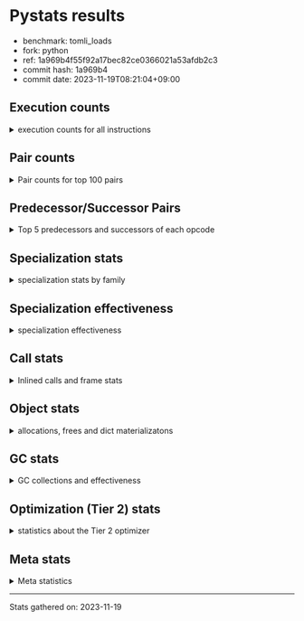
# Pystats results

- benchmark: tomli_loads
- fork: python
- ref: 1a969b4f55f92a17bec82ce0366021a53afdb2c3
- commit hash: 1a969b4
- commit date: 2023-11-19T08:21:04+09:00

## Execution counts

<details>
<summary> execution counts for all instructions </summary>

|Name | Count | Self | Cumulative | Miss ratio | 
|---|---:|---:|---:|---:|
| LOAD_FAST | 1,886,997,600 | 14.8% | 14.8% |  |
| LOAD_FAST_LOAD_FAST | 1,258,420,200 | 9.8% | 24.6% |  |
| STORE_FAST | 1,154,295,600 | 9.0% | 33.6% |  |
| POP_JUMP_IF_FALSE | 1,012,279,860 | 7.9% | 41.5% |  |
| LOAD_CONST | 894,146,800 | 7.0% | 48.5% |  |
| LOAD_GLOBAL_MODULE | 581,922,240 | 4.5% | 53.1% |  |
| CONTAINS_OP | 467,976,260 | 3.7% | 56.7% |  |
| RESUME_CHECK | 413,106,600 | 3.2% | 60.0% | 0.0% |
| BINARY_SUBSCR_STR_INT | 412,518,600 | 3.2% | 63.2% | 0.0% |
| NOP | 408,321,460 | 3.2% | 66.4% |  |
| RETURN_VALUE | 407,422,580 | 3.2% | 69.6% |  |
| CALL_PY_EXACT_ARGS | 361,485,800 | 2.8% | 72.4% |  |
| LOAD_GLOBAL_BUILTIN | 338,493,740 | 2.6% | 75.0% | 0.0% |
| TO_BOOL_BOOL | 280,308,020 | 2.2% | 77.2% |  |
| COMPARE_OP_STR | 227,223,920 | 1.8% | 79.0% |  |
| BINARY_OP_ADD_INT | 211,018,880 | 1.6% | 80.7% |  |
| BINARY_SUBSCR_DICT | 194,092,240 | 1.5% | 82.2% |  |
| BUILD_TUPLE | 191,588,800 | 1.5% | 83.7% |  |
| ENTER_EXECUTOR | 186,496,440 | 1.5% | 85.1% |  |
| CALL_ISINSTANCE | 127,886,200 | 1.0% | 86.1% |  |
| STORE_FAST_STORE_FAST | 114,407,160 | 0.9% | 87.0% |  |
| FOR_ITER_TUPLE | 114,076,420 | 0.9% | 87.9% |  |
| GET_ITER | 110,778,920 | 0.9% | 88.8% |  |
| BINARY_SLICE | 110,349,320 | 0.9% | 89.6% |  |
| LOAD_DEREF | 101,972,640 | 0.8% | 90.4% |  |
| UNPACK_SEQUENCE_TWO_TUPLE | 86,901,160 | 0.7% | 91.1% |  |
| BINARY_SUBSCR | 85,817,040 | 0.7% | 91.8% |  |
| POP_JUMP_IF_TRUE | 77,894,880 | 0.6% | 92.4% |  |
| LOAD_ATTR | 66,873,360 | 0.5% | 92.9% |  |
| CALL | 65,357,600 | 0.5% | 93.4% |  |
| LOAD_ATTR_INSTANCE_VALUE | 61,984,980 | 0.5% | 93.9% |  |
| POP_TOP | 61,436,820 | 0.5% | 94.4% |  |
| LOAD_ATTR_METHOD_WITH_VALUES | 60,446,620 | 0.5% | 94.9% |  |
| MAKE_CELL | 50,627,120 | 0.4% | 95.3% |  |
| LOAD_ATTR_METHOD_NO_DICT | 36,110,880 | 0.3% | 95.5% |  |
| RETURN_CONST | 33,126,440 | 0.3% | 95.8% |  |
| CALL_BUILTIN_CLASS | 32,092,080 | 0.3% | 96.1% |  |
| LOAD_ATTR_CLASS | 30,876,820 | 0.2% | 96.3% |  |
| STORE_SUBSCR_DICT | 29,324,620 | 0.2% | 96.5% |  |
| BINARY_OP | 29,034,680 | 0.2% | 96.8% |  |
| TO_BOOL | 28,693,160 | 0.2% | 97.0% |  |
| JUMP_FORWARD | 27,801,840 | 0.2% | 97.2% |  |
| COPY | 25,490,580 | 0.2% | 97.4% |  |
| CALL_LEN | 25,314,480 | 0.2% | 97.6% |  |
| FOR_ITER_RANGE | 25,313,640 | 0.2% | 97.8% |  |
| COPY_FREE_VARS | 25,313,600 | 0.2% | 98.0% |  |
| UNPACK_SEQUENCE_TUPLE | 25,313,540 | 0.2% | 98.2% |  |
| MAKE_FUNCTION | 25,313,520 | 0.2% | 98.4% |  |
| RETURN_GENERATOR | 25,313,520 | 0.2% | 98.6% |  |
| SET_FUNCTION_ATTRIBUTE | 25,313,520 | 0.2% | 98.8% |  |
| STORE_DEREF | 25,313,520 | 0.2% | 99.0% |  |
| END_FOR | 25,313,500 | 0.2% | 99.2% |  |
| FOR_ITER_GEN | 25,313,500 | 0.2% | 99.4% |  |
| CALL_KW | 22,365,600 | 0.2% | 99.5% |  |
| BINARY_OP_ADD_UNICODE | 20,173,340 | 0.2% | 99.7% |  |
| PUSH_NULL | 8,807,600 | 0.1% | 99.8% |  |
| TO_BOOL_NONE | 4,466,220 | 0.0% | 99.8% |  |
| BINARY_OP_INPLACE_ADD_UNICODE | 4,214,880 | 0.0% | 99.8% |  |
| BUILD_MAP | 4,185,520 | 0.0% | 99.9% |  |
| CALL_METHOD_DESCRIPTOR_FAST | 2,528,260 | 0.0% | 99.9% |  |
| BUILD_CONST_KEY_MAP | 2,272,240 | 0.0% | 99.9% |  |
| TO_BOOL_STR | 2,233,240 | 0.0% | 99.9% |  |
| TO_BOOL_ALWAYS_TRUE | 2,233,100 | 0.0% | 99.9% |  |
| CALL_METHOD_DESCRIPTOR_O | 2,193,180 | 0.0% | 100.0% |  |
| FOR_ITER | 1,834,100 | 0.0% | 100.0% |  |
| CALL_METHOD_DESCRIPTOR_NOARGS | 1,833,100 | 0.0% | 100.0% |  |
| BUILD_LIST | 480,180 | 0.0% | 100.0% |  |
| COMPARE_OP_INT | 364,360 | 0.0% | 100.0% |  |
| CALL_LIST_APPEND | 174,920 | 0.0% | 100.0% |  |
| LOAD_GLOBAL | 4,100 | 0.0% | 100.0% |  |
| JUMP_BACKWARD | 3,880 | 0.0% | 100.0% |  |
| SWAP | 1,120 | 0.0% | 100.0% |  |
| COMPARE_OP | 1,000 | 0.0% | 100.0% |  |
| CALL_BUILTIN_O | 960 | 0.0% | 100.0% |  |
| RESUME | 700 | 0.0% | 100.0% | 205.7% |
| LOAD_ATTR_MODULE | 580 | 0.0% | 100.0% |  |
| INTERPRETER_EXIT | 520 | 0.0% | 100.0% |  |
| UNPACK_SEQUENCE | 480 | 0.0% | 100.0% |  |
| STORE_ATTR_INSTANCE_VALUE | 420 | 0.0% | 100.0% |  |
| CHECK_EXC_MATCH | 200 | 0.0% | 100.0% |  |
| POP_EXCEPT | 200 | 0.0% | 100.0% |  |
| PUSH_EXC_INFO | 200 | 0.0% | 100.0% |  |
| STORE_SUBSCR | 200 | 0.0% | 100.0% |  |
| STORE_ATTR | 200 | 0.0% | 100.0% |  |
| CALL_BUILTIN_FAST | 200 | 0.0% | 100.0% |  |
| CALL_FUNCTION_EX | 180 | 0.0% | 100.0% |  |
| LOAD_ATTR_SLOT | 160 | 0.0% | 100.0% | 12.5% |
| EXIT_INIT_CHECK | 120 | 0.0% | 100.0% |  |
| CALL_ALLOC_AND_ENTER_INIT | 120 | 0.0% | 100.0% |  |
| CALL_BUILTIN_FAST_WITH_KEYWORDS | 100 | 0.0% | 100.0% |  |
| BEFORE_WITH | 80 | 0.0% | 100.0% |  |
| CALL_INTRINSIC_1 | 80 | 0.0% | 100.0% |  |
| IS_OP | 80 | 0.0% | 100.0% |  |
| LIST_EXTEND | 80 | 0.0% | 100.0% |  |
| CALL_METHOD_DESCRIPTOR_FAST_WITH_KEYWORDS | 80 | 0.0% | 100.0% |  |
| CALL_STR_1 | 80 | 0.0% | 100.0% |  |
| BINARY_OP_SUBTRACT_FLOAT | 60 | 0.0% | 100.0% |  |
| CALL_PY_WITH_DEFAULTS | 60 | 0.0% | 100.0% |  |
| STORE_ATTR_SLOT | 60 | 0.0% | 100.0% |  |
| FOR_ITER_LIST | 40 | 0.0% | 100.0% |  |
| LIST_APPEND | 20 | 0.0% | 100.0% |  |
| LOAD_FAST_AND_CLEAR | 20 | 0.0% | 100.0% |  |
| STORE_FAST_LOAD_FAST | 20 | 0.0% | 100.0% |  |
| CALL_BOUND_METHOD_EXACT_ARGS | 20 | 0.0% | 100.0% |  |


</details>

## Pair counts

<details>
<summary> Pair counts for top 100 pairs </summary>

|Pair | Count | Self | Cumulative | 
|---|---:|---:|---:|
| LOAD_FAST LOAD_CONST | 552,774,240 | 4.3% | 4.3% |
| POP_JUMP_IF_FALSE LOAD_FAST | 538,812,380 | 4.2% | 8.5% |
| CONTAINS_OP POP_JUMP_IF_FALSE | 417,000,900 | 3.3% | 11.8% |
| LOAD_FAST_LOAD_FAST BINARY_SUBSCR_STR_INT | 410,680,320 | 3.2% | 15.0% |
| STORE_FAST LOAD_FAST | 381,757,160 | 3.0% | 18.0% |
| NOP LOAD_FAST_LOAD_FAST | 331,385,920 | 2.6% | 20.6% |
| LOAD_GLOBAL_MODULE LOAD_FAST_LOAD_FAST | 325,236,620 | 2.5% | 23.1% |
| CALL_PY_EXACT_ARGS RESUME_CHECK | 310,858,740 | 2.4% | 25.6% |
| STORE_FAST LOAD_FAST_LOAD_FAST | 274,052,620 | 2.1% | 27.7% |
| TO_BOOL_BOOL POP_JUMP_IF_FALSE | 231,099,080 | 1.8% | 29.5% |
| COMPARE_OP_STR POP_JUMP_IF_FALSE | 227,223,880 | 1.8% | 31.3% |
| LOAD_CONST COMPARE_OP_STR | 227,223,500 | 1.8% | 33.1% |
| LOAD_FAST RETURN_VALUE | 226,778,420 | 1.8% | 34.8% |
| RETURN_VALUE STORE_FAST | 225,240,500 | 1.8% | 36.6% |
| BINARY_SUBSCR_STR_INT STORE_FAST | 212,382,780 | 1.7% | 38.2% |
| LOAD_CONST BINARY_OP_ADD_INT | 211,016,560 | 1.6% | 39.9% |
| RESUME_CHECK NOP | 202,690,660 | 1.6% | 41.5% |
| LOAD_FAST CONTAINS_OP | 200,135,680 | 1.6% | 43.0% |
| BINARY_SUBSCR_STR_INT LOAD_FAST | 200,135,560 | 1.6% | 44.6% |
| STORE_FAST LOAD_GLOBAL_MODULE | 188,742,020 | 1.5% | 46.1% |
| BINARY_OP_ADD_INT STORE_FAST | 182,162,460 | 1.4% | 47.5% |
| POP_JUMP_IF_FALSE LOAD_FAST_LOAD_FAST | 153,165,860 | 1.2% | 48.7% |
| LOAD_FAST_LOAD_FAST CONTAINS_OP | 132,695,060 | 1.0% | 49.7% |
| LOAD_FAST_LOAD_FAST LOAD_FAST | 130,869,040 | 1.0% | 50.8% |
| RESUME_CHECK LOAD_FAST | 130,532,260 | 1.0% | 51.8% |
| LOAD_GLOBAL_BUILTIN LOAD_FAST | 130,122,300 | 1.0% | 52.8% |
| LOAD_FAST LOAD_GLOBAL_BUILTIN | 127,887,020 | 1.0% | 53.8% |
| CALL_ISINSTANCE TO_BOOL_BOOL | 127,886,100 | 1.0% | 54.8% |
| ENTER_EXECUTOR POP_JUMP_IF_FALSE | 127,660,900 | 1.0% | 55.8% |
| LOAD_FAST_LOAD_FAST LOAD_GLOBAL_MODULE | 119,007,240 | 0.9% | 56.7% |
| LOAD_GLOBAL_MODULE CALL_PY_EXACT_ARGS | 119,007,240 | 0.9% | 57.7% |
| BUILD_TUPLE RETURN_VALUE | 110,461,920 | 0.9% | 58.5% |
| BINARY_SUBSCR_DICT STORE_FAST | 109,801,320 | 0.9% | 59.4% |
| LOAD_CONST BINARY_SUBSCR_DICT | 108,263,200 | 0.8% | 60.2% |
| LOAD_FAST_LOAD_FAST CALL_PY_EXACT_ARGS | 107,921,280 | 0.8% | 61.1% |
| POP_JUMP_IF_FALSE LOAD_GLOBAL_BUILTIN | 105,150,640 | 0.8% | 61.9% |
| POP_JUMP_IF_FALSE ENTER_EXECUTOR | 104,213,700 | 0.8% | 62.7% |
| LOAD_GLOBAL_BUILTIN CALL_ISINSTANCE | 102,572,620 | 0.8% | 63.5% |
| STORE_FAST NOP | 101,908,500 | 0.8% | 64.3% |
| LOAD_FAST_LOAD_FAST LOAD_CONST | 99,506,640 | 0.8% | 65.1% |
| LOAD_FAST LOAD_GLOBAL_MODULE | 90,270,280 | 0.7% | 65.8% |
| UNPACK_SEQUENCE_TWO_TUPLE STORE_FAST_STORE_FAST | 86,901,160 | 0.7% | 66.5% |
| RETURN_VALUE UNPACK_SEQUENCE_TWO_TUPLE | 86,900,880 | 0.7% | 67.2% |
| LOAD_FAST_LOAD_FAST BINARY_SUBSCR_DICT | 85,469,660 | 0.7% | 67.8% |
| LOAD_CONST BINARY_SUBSCR | 83,687,540 | 0.7% | 68.5% |
| STORE_FAST ENTER_EXECUTOR | 82,282,500 | 0.6% | 69.1% |
| LOAD_FAST BUILD_TUPLE | 79,966,020 | 0.6% | 69.7% |
| LOAD_CONST LOAD_CONST | 79,146,460 | 0.6% | 70.4% |
| LOAD_FAST CALL_PY_EXACT_ARGS | 78,724,460 | 0.6% | 71.0% |
| RESUME_CHECK LOAD_GLOBAL_MODULE | 77,773,780 | 0.6% | 71.6% |
| BINARY_SUBSCR_DICT CONTAINS_OP | 77,499,060 | 0.6% | 72.2% |
| LOAD_FAST_LOAD_FAST LOAD_FAST_LOAD_FAST | 76,773,980 | 0.6% | 72.8% |
| POP_JUMP_IF_FALSE LOAD_GLOBAL_MODULE | 74,552,280 | 0.6% | 73.4% |
| LOAD_FAST TO_BOOL_BOOL | 73,330,680 | 0.6% | 74.0% |
| LOAD_FAST LOAD_ATTR_INSTANCE_VALUE | 61,984,720 | 0.5% | 74.4% |
| LOAD_FAST LOAD_ATTR | 60,153,280 | 0.5% | 74.9% |
| LOAD_ATTR LOAD_ATTR_METHOD_WITH_VALUES | 60,151,540 | 0.5% | 75.4% |
| LOAD_ATTR_INSTANCE_VALUE STORE_FAST | 58,318,560 | 0.5% | 75.8% |
| GET_ITER FOR_ITER_TUPLE | 58,318,480 | 0.5% | 76.3% |
| LOAD_ATTR_METHOD_WITH_VALUES LOAD_FAST | 58,254,420 | 0.5% | 76.7% |
| LOAD_GLOBAL_MODULE CONTAINS_OP | 57,646,360 | 0.5% | 77.2% |
| LOAD_CONST BINARY_SLICE | 56,780,780 | 0.4% | 77.6% |
| FOR_ITER_TUPLE LOAD_FAST | 55,966,340 | 0.4% | 78.1% |
| FOR_ITER_TUPLE STORE_FAST | 55,917,860 | 0.4% | 78.5% |
| BINARY_SUBSCR STORE_FAST | 55,886,720 | 0.4% | 79.0% |
| ENTER_EXECUTOR FOR_ITER_TUPLE | 55,756,580 | 0.4% | 79.4% |
| LOAD_FAST GET_ITER | 54,652,480 | 0.4% | 79.8% |
| LOAD_FAST STORE_FAST | 53,141,540 | 0.4% | 80.2% |
| POP_JUMP_IF_TRUE LOAD_FAST | 52,404,260 | 0.4% | 80.6% |
| LOAD_FAST CALL | 51,767,740 | 0.4% | 81.0% |
| LOAD_FAST_LOAD_FAST BINARY_SLICE | 51,459,340 | 0.4% | 81.4% |
| LOAD_DEREF LOAD_CONST | 50,627,040 | 0.4% | 81.8% |
| TO_BOOL_BOOL POP_JUMP_IF_TRUE | 49,208,940 | 0.4% | 82.2% |
| NOP NOP | 47,320,240 | 0.4% | 82.6% |
| RETURN_VALUE RETURN_VALUE | 40,706,720 | 0.3% | 82.9% |
| LOAD_GLOBAL_MODULE STORE_FAST | 40,346,520 | 0.3% | 83.2% |
| LOAD_FAST LOAD_ATTR_METHOD_NO_DICT | 32,084,200 | 0.3% | 83.5% |
| STORE_FAST_STORE_FAST LOAD_FAST | 31,172,800 | 0.2% | 83.7% |
| LOAD_GLOBAL_MODULE LOAD_ATTR_CLASS | 30,876,600 | 0.2% | 84.0% |
| STORE_FAST_STORE_FAST LOAD_FAST_LOAD_FAST | 30,774,160 | 0.2% | 84.2% |
| BINARY_SLICE BUILD_TUPLE | 30,499,780 | 0.2% | 84.4% |
| NOP LOAD_FAST | 29,614,020 | 0.2% | 84.7% |
| CALL RESUME_CHECK | 29,254,520 | 0.2% | 84.9% |
| POP_JUMP_IF_FALSE NOP | 29,253,920 | 0.2% | 85.1% |
| BINARY_SLICE GET_ITER | 28,979,760 | 0.2% | 85.4% |
| LOAD_FAST_LOAD_FAST BUILD_TUPLE | 28,746,840 | 0.2% | 85.6% |
| LOAD_FAST TO_BOOL | 28,685,080 | 0.2% | 85.8% |
| TO_BOOL POP_JUMP_IF_TRUE | 28,684,860 | 0.2% | 86.0% |
| LOAD_ATTR_CLASS CALL_PY_EXACT_ARGS | 28,684,480 | 0.2% | 86.3% |
| BINARY_OP STORE_FAST | 28,667,020 | 0.2% | 86.5% |
| BINARY_SUBSCR STORE_FAST_STORE_FAST | 27,505,760 | 0.2% | 86.7% |
| JUMP_FORWARD LOAD_GLOBAL_MODULE | 27,441,680 | 0.2% | 86.9% |
| STORE_FAST LOAD_GLOBAL_BUILTIN | 27,242,600 | 0.2% | 87.1% |
| LOAD_ATTR_METHOD_NO_DICT LOAD_CONST | 27,148,260 | 0.2% | 87.3% |
| BUILD_TUPLE STORE_FAST | 27,146,640 | 0.2% | 87.6% |
| STORE_FAST JUMP_FORWARD | 27,146,640 | 0.2% | 87.8% |
| POP_TOP LOAD_FAST_LOAD_FAST | 25,846,800 | 0.2% | 88.0% |
| COPY TO_BOOL_BOOL | 25,489,480 | 0.2% | 88.2% |
| RETURN_VALUE TO_BOOL_BOOL | 25,488,560 | 0.2% | 88.4% |
| CONTAINS_OP RETURN_VALUE | 25,487,680 | 0.2% | 88.6% |


</details>

## Predecessor/Successor Pairs

<details>
<summary> Top 5 predecessors and successors of each opcode </summary>

### BINARY_SLICE

<details>
<summary> Successors and predecessors for BINARY_SLICE </summary>

|Predecessors | Count | Percentage | 
|---|---:|---:|
| LOAD_CONST | 56,780,780 | 51.5% |
| LOAD_FAST_LOAD_FAST | 51,459,340 | 46.6% |
| BINARY_OP_ADD_INT | 2,109,140 | 1.9% |
| BINARY_OP | 60 | 0.0% |

|Successors | Count | Percentage | 
|---|---:|---:|
| BUILD_TUPLE | 30,499,780 | 27.6% |
| GET_ITER | 28,979,760 | 26.3% |
| LOAD_DEREF | 25,313,520 | 22.9% |
| BINARY_OP_ADD_UNICODE | 20,173,240 | 18.3% |
| LOAD_FAST | 2,192,360 | 2.0% |


</details>

### CACHE

<details>
<summary> Successors and predecessors for CACHE </summary>

|Successors | Count | Percentage | 
|---|---:|---:|
| RESUME_CHECK | 400 | 76.9% |
| RESUME | 100 | 19.2% |
| POP_TOP | 20 | 3.8% |


</details>

### BEFORE_WITH

<details>
<summary> Successors and predecessors for BEFORE_WITH </summary>

|Predecessors | Count | Percentage | 
|---|---:|---:|
| RETURN_VALUE | 80 | 100.0% |

|Successors | Count | Percentage | 
|---|---:|---:|
| STORE_FAST | 80 | 100.0% |


</details>

### BINARY_OP_INPLACE_ADD_UNICODE

<details>
<summary> Successors and predecessors for BINARY_OP_INPLACE_ADD_UNICODE </summary>

|Predecessors | Count | Percentage | 
|---|---:|---:|
| LOAD_FAST_LOAD_FAST | 2,107,400 | 50.0% |
| ENTER_EXECUTOR | 1,321,140 | 31.3% |
| BINARY_SLICE | 786,260 | 18.7% |
| BINARY_OP | 40 | 0.0% |
| BINARY_OP_ADD_UNICODE | 40 | 0.0% |

|Successors | Count | Percentage | 
|---|---:|---:|
| LOAD_FAST | 4,214,840 | 100.0% |
| JUMP_BACKWARD | 40 | 0.0% |


</details>

### BINARY_SUBSCR

<details>
<summary> Successors and predecessors for BINARY_SUBSCR </summary>

|Predecessors | Count | Percentage | 
|---|---:|---:|
| LOAD_CONST | 83,687,540 | 97.5% |
| LOAD_FAST | 2,106,480 | 2.5% |
| BINARY_SUBSCR | 22,280 | 0.0% |
| LOAD_FAST_LOAD_FAST | 680 | 0.0% |
| BINARY_OP | 20 | 0.0% |

|Successors | Count | Percentage | 
|---|---:|---:|
| STORE_FAST | 55,886,720 | 65.1% |
| STORE_FAST_STORE_FAST | 27,505,760 | 32.1% |
| BUILD_TUPLE | 2,106,480 | 2.5% |
| LOAD_CONST | 295,160 | 0.3% |
| BINARY_SUBSCR | 22,280 | 0.0% |


</details>

### CHECK_EXC_MATCH

<details>
<summary> Successors and predecessors for CHECK_EXC_MATCH </summary>

|Predecessors | Count | Percentage | 
|---|---:|---:|
| LOAD_GLOBAL_BUILTIN | 140 | 70.0% |
| LOAD_GLOBAL | 60 | 30.0% |

|Successors | Count | Percentage | 
|---|---:|---:|
| POP_JUMP_IF_FALSE | 200 | 100.0% |


</details>

### END_FOR

<details>
<summary> Successors and predecessors for END_FOR </summary>

|Predecessors | Count | Percentage | 
|---|---:|---:|
| RETURN_CONST | 25,313,500 | 100.0% |

|Successors | Count | Percentage | 
|---|---:|---:|
| LOAD_FAST | 25,313,500 | 100.0% |


</details>

### EXIT_INIT_CHECK

<details>
<summary> Successors and predecessors for EXIT_INIT_CHECK </summary>

|Predecessors | Count | Percentage | 
|---|---:|---:|
| RETURN_CONST | 120 | 100.0% |

|Successors | Count | Percentage | 
|---|---:|---:|
| RETURN_VALUE | 120 | 100.0% |


</details>

### GET_ITER

<details>
<summary> Successors and predecessors for GET_ITER </summary>

|Predecessors | Count | Percentage | 
|---|---:|---:|
| LOAD_FAST | 54,652,480 | 49.3% |
| BINARY_SLICE | 28,979,760 | 26.2% |
| CALL_BUILTIN_CLASS | 25,313,520 | 22.9% |
| LOAD_ATTR_INSTANCE_VALUE | 1,833,100 | 1.7% |
| CALL | 20 | 0.0% |

|Successors | Count | Percentage | 
|---|---:|---:|
| FOR_ITER_TUPLE | 58,318,480 | 52.6% |
| CALL_PY_EXACT_ARGS | 25,313,480 | 22.9% |
| FOR_ITER_GEN | 25,313,480 | 22.9% |
| FOR_ITER | 1,833,360 | 1.7% |
| FOR_ITER_RANGE | 60 | 0.0% |


</details>

### INTERPRETER_EXIT

<details>
<summary> Successors and predecessors for INTERPRETER_EXIT </summary>

|Predecessors | Count | Percentage | 
|---|---:|---:|
| RETURN_VALUE | 380 | 73.1% |
| RETURN_CONST | 140 | 26.9% |


</details>

### MAKE_FUNCTION

<details>
<summary> Successors and predecessors for MAKE_FUNCTION </summary>

|Predecessors | Count | Percentage | 
|---|---:|---:|
| LOAD_CONST | 25,313,520 | 100.0% |

|Successors | Count | Percentage | 
|---|---:|---:|
| SET_FUNCTION_ATTRIBUTE | 25,313,520 | 100.0% |


</details>

### NOP

<details>
<summary> Successors and predecessors for NOP </summary>

|Predecessors | Count | Percentage | 
|---|---:|---:|
| RESUME_CHECK | 202,690,660 | 49.6% |
| STORE_FAST | 101,908,500 | 25.0% |
| NOP | 47,320,240 | 11.6% |
| POP_JUMP_IF_FALSE | 29,253,920 | 7.2% |
| STORE_FAST_STORE_FAST | 25,313,520 | 6.2% |

|Successors | Count | Percentage | 
|---|---:|---:|
| LOAD_FAST_LOAD_FAST | 331,385,920 | 81.2% |
| NOP | 47,320,240 | 11.6% |
| LOAD_FAST | 29,614,020 | 7.3% |
| LOAD_GLOBAL_MODULE | 1,140 | 0.0% |
| LOAD_DEREF | 80 | 0.0% |


</details>

### POP_EXCEPT

<details>
<summary> Successors and predecessors for POP_EXCEPT </summary>

|Predecessors | Count | Percentage | 
|---|---:|---:|
| POP_TOP | 160 | 80.0% |
| SWAP | 40 | 20.0% |

|Successors | Count | Percentage | 
|---|---:|---:|
| LOAD_FAST | 160 | 80.0% |
| RETURN_VALUE | 40 | 20.0% |


</details>

### POP_TOP

<details>
<summary> Successors and predecessors for POP_TOP </summary>

|Predecessors | Count | Percentage | 
|---|---:|---:|
| POP_JUMP_IF_TRUE | 25,487,680 | 41.5% |
| FOR_ITER_GEN | 25,313,500 | 41.2% |
| RETURN_CONST | 4,615,700 | 7.5% |
| CALL_METHOD_DESCRIPTOR_O | 2,192,220 | 3.6% |
| CALL_METHOD_DESCRIPTOR_NOARGS | 1,833,100 | 3.0% |

|Successors | Count | Percentage | 
|---|---:|---:|
| LOAD_FAST_LOAD_FAST | 25,846,800 | 42.1% |
| RESUME_CHECK | 25,313,500 | 41.2% |
| RETURN_CONST | 4,480,500 | 7.3% |
| LOAD_FAST | 3,961,420 | 6.4% |
| NOP | 1,833,200 | 3.0% |


</details>

### PUSH_EXC_INFO

<details>
<summary> Successors and predecessors for PUSH_EXC_INFO </summary>

|Predecessors | Count | Percentage | 
|---|---:|---:|
| BINARY_SUBSCR_STR_INT | 160 | 80.0% |
| LOAD_ATTR | 20 | 10.0% |
| LOAD_ATTR_SLOT | 20 | 10.0% |

|Successors | Count | Percentage | 
|---|---:|---:|
| LOAD_GLOBAL | 120 | 60.0% |
| LOAD_GLOBAL_BUILTIN | 80 | 40.0% |


</details>

### PUSH_NULL

<details>
<summary> Successors and predecessors for PUSH_NULL </summary>

|Predecessors | Count | Percentage | 
|---|---:|---:|
| LOAD_ATTR | 6,699,520 | 76.1% |
| LOAD_FAST | 2,107,440 | 23.9% |
| LOAD_ATTR_MODULE | 480 | 0.0% |
| LOAD_DEREF | 160 | 0.0% |

|Successors | Count | Percentage | 
|---|---:|---:|
| LOAD_FAST_LOAD_FAST | 8,806,880 | 100.0% |
| LOAD_FAST | 460 | 0.0% |
| CALL | 240 | 0.0% |
| LOAD_GLOBAL_BUILTIN | 20 | 0.0% |


</details>

### RETURN_GENERATOR

<details>
<summary> Successors and predecessors for RETURN_GENERATOR </summary>

|Predecessors | Count | Percentage | 
|---|---:|---:|
| COPY_FREE_VARS | 25,313,520 | 100.0% |

|Successors | Count | Percentage | 
|---|---:|---:|
| STORE_FAST | 25,313,520 | 100.0% |


</details>

### RETURN_VALUE

<details>
<summary> Successors and predecessors for RETURN_VALUE </summary>

|Predecessors | Count | Percentage | 
|---|---:|---:|
| LOAD_FAST | 226,778,420 | 55.7% |
| BUILD_TUPLE | 110,461,920 | 27.1% |
| RETURN_VALUE | 40,706,720 | 10.0% |
| CONTAINS_OP | 25,487,680 | 6.3% |
| CALL_BUILTIN_CLASS | 2,233,100 | 0.5% |

|Successors | Count | Percentage | 
|---|---:|---:|
| STORE_FAST | 225,240,500 | 55.3% |
| UNPACK_SEQUENCE_TWO_TUPLE | 86,900,880 | 21.3% |
| RETURN_VALUE | 40,706,720 | 10.0% |
| TO_BOOL_BOOL | 25,488,560 | 6.3% |
| UNPACK_SEQUENCE_TUPLE | 25,313,480 | 6.2% |


</details>

### STORE_SUBSCR

<details>
<summary> Successors and predecessors for STORE_SUBSCR </summary>

|Predecessors | Count | Percentage | 
|---|---:|---:|
| LOAD_FAST_LOAD_FAST | 160 | 80.0% |
| LOAD_FAST | 40 | 20.0% |

|Successors | Count | Percentage | 
|---|---:|---:|
| STORE_SUBSCR_DICT | 100 | 50.0% |
| LOAD_FAST_LOAD_FAST | 60 | 30.0% |
| LOAD_FAST | 20 | 10.0% |
| RETURN_CONST | 20 | 10.0% |


</details>

### TO_BOOL

<details>
<summary> Successors and predecessors for TO_BOOL </summary>

|Predecessors | Count | Percentage | 
|---|---:|---:|
| LOAD_FAST | 28,685,080 | 100.0% |
| TO_BOOL | 7,200 | 0.0% |
| CALL | 420 | 0.0% |
| COPY | 140 | 0.0% |
| RETURN_CONST | 120 | 0.0% |

|Successors | Count | Percentage | 
|---|---:|---:|
| POP_JUMP_IF_TRUE | 28,684,860 | 100.0% |
| TO_BOOL | 7,200 | 0.0% |
| TO_BOOL_BOOL | 520 | 0.0% |
| POP_JUMP_IF_FALSE | 400 | 0.0% |
| TO_BOOL_STR | 100 | 0.0% |


</details>

### BINARY_OP

<details>
<summary> Successors and predecessors for BINARY_OP </summary>

|Predecessors | Count | Percentage | 
|---|---:|---:|
| LOAD_FAST | 25,313,640 | 87.2% |
| BUILD_TUPLE | 3,353,120 | 11.5% |
| LOAD_DEREF | 359,120 | 1.2% |
| BINARY_OP | 7,680 | 0.0% |
| LOAD_CONST | 880 | 0.0% |

|Successors | Count | Percentage | 
|---|---:|---:|
| STORE_FAST | 28,667,020 | 98.7% |
| LOAD_GLOBAL_MODULE | 359,080 | 1.2% |
| BINARY_OP | 7,680 | 0.0% |
| BINARY_OP_ADD_INT | 480 | 0.0% |
| LOAD_FAST | 80 | 0.0% |


</details>

### BUILD_CONST_KEY_MAP

<details>
<summary> Successors and predecessors for BUILD_CONST_KEY_MAP </summary>

|Predecessors | Count | Percentage | 
|---|---:|---:|
| LOAD_CONST | 2,272,240 | 100.0% |

|Successors | Count | Percentage | 
|---|---:|---:|
| LOAD_FAST_LOAD_FAST | 2,272,240 | 100.0% |


</details>

### BUILD_LIST

<details>
<summary> Successors and predecessors for BUILD_LIST </summary>

|Predecessors | Count | Percentage | 
|---|---:|---:|
| STORE_FAST | 359,120 | 74.8% |
| BUILD_MAP | 120,960 | 25.2% |
| LOAD_FAST | 80 | 0.0% |
| SWAP | 20 | 0.0% |

|Successors | Count | Percentage | 
|---|---:|---:|
| STORE_FAST | 359,120 | 74.8% |
| LOAD_FAST_LOAD_FAST | 120,960 | 25.2% |
| LOAD_DEREF | 80 | 0.0% |
| SWAP | 20 | 0.0% |


</details>

### BUILD_MAP

<details>
<summary> Successors and predecessors for BUILD_MAP </summary>

|Predecessors | Count | Percentage | 
|---|---:|---:|
| CALL_BUILTIN_CLASS | 2,272,200 | 54.3% |
| POP_JUMP_IF_FALSE | 1,738,960 | 41.5% |
| LOAD_ATTR_METHOD_NO_DICT | 174,140 | 4.2% |
| RESUME_CHECK | 120 | 0.0% |
| CALL | 40 | 0.0% |

|Successors | Count | Percentage | 
|---|---:|---:|
| LOAD_CONST | 2,272,240 | 54.3% |
| LOAD_FAST_LOAD_FAST | 1,618,000 | 38.7% |
| CALL_LIST_APPEND | 174,120 | 4.2% |
| BUILD_LIST | 120,960 | 2.9% |
| LOAD_FAST | 160 | 0.0% |


</details>

### BUILD_TUPLE

<details>
<summary> Successors and predecessors for BUILD_TUPLE </summary>

|Predecessors | Count | Percentage | 
|---|---:|---:|
| LOAD_FAST | 79,966,020 | 41.7% |
| BINARY_SLICE | 30,499,780 | 15.9% |
| LOAD_FAST_LOAD_FAST | 28,746,840 | 15.0% |
| LOAD_GLOBAL_BUILTIN | 25,313,500 | 13.2% |
| BINARY_OP_ADD_UNICODE | 20,173,260 | 10.5% |

|Successors | Count | Percentage | 
|---|---:|---:|
| RETURN_VALUE | 110,461,920 | 57.7% |
| STORE_FAST | 27,146,640 | 14.2% |
| LOAD_CONST | 25,313,520 | 13.2% |
| CALL_ISINSTANCE | 25,313,480 | 13.2% |
| BINARY_OP | 3,353,120 | 1.8% |


</details>

### CALL

<details>
<summary> Successors and predecessors for CALL </summary>

|Predecessors | Count | Percentage | 
|---|---:|---:|
| LOAD_FAST | 51,767,740 | 79.2% |
| LOAD_FAST_LOAD_FAST | 8,807,320 | 13.5% |
| LOAD_CONST | 2,233,440 | 3.4% |
| LOAD_ATTR_METHOD_NO_DICT | 2,233,160 | 3.4% |
| BINARY_SLICE | 295,120 | 0.5% |

|Successors | Count | Percentage | 
|---|---:|---:|
| RESUME_CHECK | 29,254,520 | 44.8% |
| TO_BOOL_BOOL | 24,914,920 | 38.1% |
| STORE_FAST | 6,699,620 | 10.3% |
| LOAD_CONST | 2,233,120 | 3.4% |
| TO_BOOL_STR | 2,233,080 | 3.4% |


</details>

### CALL_FUNCTION_EX

<details>
<summary> Successors and predecessors for CALL_FUNCTION_EX </summary>

|Predecessors | Count | Percentage | 
|---|---:|---:|
| LOAD_FAST | 100 | 55.6% |
| CALL_INTRINSIC_1 | 80 | 44.4% |

|Successors | Count | Percentage | 
|---|---:|---:|
| COPY_FREE_VARS | 80 | 44.4% |
| RESUME_CHECK | 80 | 44.4% |
| RESUME | 20 | 11.1% |


</details>

### CALL_INTRINSIC_1

<details>
<summary> Successors and predecessors for CALL_INTRINSIC_1 </summary>

|Predecessors | Count | Percentage | 
|---|---:|---:|
| LIST_EXTEND | 80 | 100.0% |

|Successors | Count | Percentage | 
|---|---:|---:|
| CALL_FUNCTION_EX | 80 | 100.0% |


</details>

### CALL_KW

<details>
<summary> Successors and predecessors for CALL_KW </summary>

|Predecessors | Count | Percentage | 
|---|---:|---:|
| LOAD_CONST | 22,365,600 | 100.0% |

|Successors | Count | Percentage | 
|---|---:|---:|
| RESUME_CHECK | 22,365,540 | 100.0% |
| RESUME | 60 | 0.0% |


</details>

### COMPARE_OP

<details>
<summary> Successors and predecessors for COMPARE_OP </summary>

|Predecessors | Count | Percentage | 
|---|---:|---:|
| LOAD_CONST | 840 | 84.0% |
| LOAD_FAST | 80 | 8.0% |
| COPY | 40 | 4.0% |
| LOAD_FAST_LOAD_FAST | 40 | 4.0% |

|Successors | Count | Percentage | 
|---|---:|---:|
| COMPARE_OP_STR | 420 | 42.0% |
| POP_JUMP_IF_FALSE | 400 | 40.0% |
| COMPARE_OP_INT | 120 | 12.0% |
| COPY | 20 | 2.0% |
| JUMP_FORWARD | 20 | 2.0% |


</details>

### CONTAINS_OP

<details>
<summary> Successors and predecessors for CONTAINS_OP </summary>

|Predecessors | Count | Percentage | 
|---|---:|---:|
| LOAD_FAST | 200,135,680 | 42.8% |
| LOAD_FAST_LOAD_FAST | 132,695,060 | 28.4% |
| BINARY_SUBSCR_DICT | 77,499,060 | 16.6% |
| LOAD_GLOBAL_MODULE | 57,646,360 | 12.3% |
| BINARY_SUBSCR | 60 | 0.0% |

|Successors | Count | Percentage | 
|---|---:|---:|
| POP_JUMP_IF_FALSE | 417,000,900 | 89.1% |
| RETURN_VALUE | 25,487,680 | 5.4% |
| COPY | 25,487,680 | 5.4% |


</details>

### COPY

<details>
<summary> Successors and predecessors for COPY </summary>

|Predecessors | Count | Percentage | 
|---|---:|---:|
| CONTAINS_OP | 25,487,680 | 100.0% |
| JUMP_FORWARD | 960 | 0.0% |
| SWAP | 960 | 0.0% |
| COMPARE_OP_INT | 940 | 0.0% |
| RETURN_VALUE | 20 | 0.0% |

|Successors | Count | Percentage | 
|---|---:|---:|
| TO_BOOL_BOOL | 25,489,480 | 100.0% |
| COMPARE_OP_INT | 920 | 0.0% |
| TO_BOOL | 140 | 0.0% |
| COMPARE_OP | 40 | 0.0% |


</details>

### COPY_FREE_VARS

<details>
<summary> Successors and predecessors for COPY_FREE_VARS </summary>

|Predecessors | Count | Percentage | 
|---|---:|---:|
| CALL_PY_EXACT_ARGS | 25,313,500 | 100.0% |
| CALL_FUNCTION_EX | 80 | 0.0% |
| CALL | 20 | 0.0% |

|Successors | Count | Percentage | 
|---|---:|---:|
| RETURN_GENERATOR | 25,313,520 | 100.0% |
| RESUME_CHECK | 60 | 0.0% |
| RESUME | 20 | 0.0% |


</details>

### ENTER_EXECUTOR

<details>
<summary> Successors and predecessors for ENTER_EXECUTOR </summary>

|Predecessors | Count | Percentage | 
|---|---:|---:|
| POP_JUMP_IF_FALSE | 104,213,700 | 55.9% |
| STORE_FAST | 82,282,500 | 44.1% |
| JUMP_BACKWARD | 240 | 0.0% |

|Successors | Count | Percentage | 
|---|---:|---:|
| POP_JUMP_IF_FALSE | 127,660,900 | 68.5% |
| FOR_ITER_TUPLE | 55,756,580 | 29.9% |
| RETURN_VALUE | 1,752,920 | 0.9% |
| BINARY_OP_INPLACE_ADD_UNICODE | 1,321,140 | 0.7% |
| BINARY_SUBSCR_STR_INT | 4,880 | 0.0% |


</details>

### FOR_ITER

<details>
<summary> Successors and predecessors for FOR_ITER </summary>

|Predecessors | Count | Percentage | 
|---|---:|---:|
| GET_ITER | 1,833,360 | 100.0% |
| FOR_ITER | 640 | 0.0% |
| JUMP_BACKWARD | 60 | 0.0% |
| LOAD_FAST | 40 | 0.0% |

|Successors | Count | Percentage | 
|---|---:|---:|
| LOAD_FAST | 1,833,200 | 100.0% |
| FOR_ITER | 640 | 0.0% |
| FOR_ITER_TUPLE | 80 | 0.0% |
| STORE_FAST | 60 | 0.0% |
| FOR_ITER_RANGE | 40 | 0.0% |


</details>

### IS_OP

<details>
<summary> Successors and predecessors for IS_OP </summary>

|Predecessors | Count | Percentage | 
|---|---:|---:|
| LOAD_GLOBAL_BUILTIN | 60 | 75.0% |
| LOAD_GLOBAL | 20 | 25.0% |

|Successors | Count | Percentage | 
|---|---:|---:|
| POP_JUMP_IF_FALSE | 80 | 100.0% |


</details>

### JUMP_BACKWARD

<details>
<summary> Successors and predecessors for JUMP_BACKWARD </summary>

|Predecessors | Count | Percentage | 
|---|---:|---:|
| STORE_FAST | 2,720 | 70.1% |
| POP_JUMP_IF_FALSE | 1,020 | 26.3% |
| POP_TOP | 80 | 2.1% |
| BINARY_OP_INPLACE_ADD_UNICODE | 40 | 1.0% |
| LIST_APPEND | 20 | 0.5% |

|Successors | Count | Percentage | 
|---|---:|---:|
| NOP | 1,280 | 33.0% |
| FOR_ITER_TUPLE | 1,280 | 33.0% |
| LOAD_FAST | 640 | 16.5% |
| LOAD_GLOBAL_MODULE | 300 | 7.7% |
| ENTER_EXECUTOR | 240 | 6.2% |


</details>

### JUMP_FORWARD

<details>
<summary> Successors and predecessors for JUMP_FORWARD </summary>

|Predecessors | Count | Percentage | 
|---|---:|---:|
| STORE_FAST | 27,146,640 | 97.6% |
| LOAD_CONST | 359,120 | 1.3% |
| STORE_FAST_STORE_FAST | 295,120 | 1.1% |
| COMPARE_OP_INT | 940 | 0.0% |
| COMPARE_OP | 20 | 0.0% |

|Successors | Count | Percentage | 
|---|---:|---:|
| LOAD_GLOBAL_MODULE | 27,441,680 | 98.7% |
| BINARY_SUBSCR_DICT | 359,100 | 1.3% |
| COPY | 960 | 0.0% |
| LOAD_GLOBAL | 80 | 0.0% |
| BINARY_SUBSCR | 20 | 0.0% |


</details>

### LIST_APPEND

<details>
<summary> Successors and predecessors for LIST_APPEND </summary>

|Predecessors | Count | Percentage | 
|---|---:|---:|
| CALL_BUILTIN_O | 20 | 100.0% |

|Successors | Count | Percentage | 
|---|---:|---:|
| JUMP_BACKWARD | 20 | 100.0% |


</details>

### LIST_EXTEND

<details>
<summary> Successors and predecessors for LIST_EXTEND </summary>

|Predecessors | Count | Percentage | 
|---|---:|---:|
| LOAD_DEREF | 80 | 100.0% |

|Successors | Count | Percentage | 
|---|---:|---:|
| CALL_INTRINSIC_1 | 80 | 100.0% |


</details>

### LOAD_ATTR

<details>
<summary> Successors and predecessors for LOAD_ATTR </summary>

|Predecessors | Count | Percentage | 
|---|---:|---:|
| LOAD_FAST | 60,153,280 | 90.0% |
| LOAD_GLOBAL_MODULE | 6,699,720 | 10.0% |
| LOAD_ATTR | 19,820 | 0.0% |
| LOAD_GLOBAL | 380 | 0.0% |
| LOAD_ATTR_CLASS | 80 | 0.0% |

|Successors | Count | Percentage | 
|---|---:|---:|
| LOAD_ATTR_METHOD_WITH_VALUES | 60,151,540 | 89.9% |
| PUSH_NULL | 6,699,520 | 10.0% |
| LOAD_ATTR | 19,820 | 0.0% |
| LOAD_ATTR_METHOD_NO_DICT | 440 | 0.0% |
| LOAD_FAST | 380 | 0.0% |


</details>

### LOAD_CONST

<details>
<summary> Successors and predecessors for LOAD_CONST </summary>

|Predecessors | Count | Percentage | 
|---|---:|---:|
| LOAD_FAST | 552,774,240 | 61.8% |
| LOAD_FAST_LOAD_FAST | 99,506,640 | 11.1% |
| LOAD_CONST | 79,146,460 | 8.9% |
| LOAD_DEREF | 50,627,040 | 5.7% |
| LOAD_ATTR_METHOD_NO_DICT | 27,148,260 | 3.0% |

|Successors | Count | Percentage | 
|---|---:|---:|
| COMPARE_OP_STR | 227,223,500 | 25.4% |
| BINARY_OP_ADD_INT | 211,016,560 | 23.6% |
| BINARY_SUBSCR_DICT | 108,263,200 | 12.1% |
| BINARY_SUBSCR | 83,687,540 | 9.4% |
| LOAD_CONST | 79,146,460 | 8.9% |


</details>

### LOAD_DEREF

<details>
<summary> Successors and predecessors for LOAD_DEREF </summary>

|Predecessors | Count | Percentage | 
|---|---:|---:|
| BINARY_SLICE | 25,313,520 | 24.8% |
| STORE_FAST | 25,313,520 | 24.8% |
| STORE_FAST_STORE_FAST | 25,313,520 | 24.8% |
| LOAD_GLOBAL_BUILTIN | 25,313,500 | 24.8% |
| LOAD_DEREF | 359,120 | 0.4% |

|Successors | Count | Percentage | 
|---|---:|---:|
| LOAD_CONST | 50,627,040 | 49.6% |
| LOAD_FAST | 25,313,520 | 24.8% |
| CALL_LEN | 25,313,480 | 24.8% |
| BINARY_OP | 359,120 | 0.4% |
| LOAD_DEREF | 359,120 | 0.4% |


</details>

### LOAD_FAST

<details>
<summary> Successors and predecessors for LOAD_FAST </summary>

|Predecessors | Count | Percentage | 
|---|---:|---:|
| POP_JUMP_IF_FALSE | 538,812,380 | 28.6% |
| STORE_FAST | 381,757,160 | 20.2% |
| BINARY_SUBSCR_STR_INT | 200,135,560 | 10.6% |
| LOAD_FAST_LOAD_FAST | 130,869,040 | 6.9% |
| RESUME_CHECK | 130,532,260 | 6.9% |

|Successors | Count | Percentage | 
|---|---:|---:|
| LOAD_CONST | 552,774,240 | 29.3% |
| RETURN_VALUE | 226,778,420 | 12.0% |
| CONTAINS_OP | 200,135,680 | 10.6% |
| LOAD_GLOBAL_BUILTIN | 127,887,020 | 6.8% |
| LOAD_GLOBAL_MODULE | 90,270,280 | 4.8% |


</details>

### LOAD_FAST_AND_CLEAR

<details>
<summary> Successors and predecessors for LOAD_FAST_AND_CLEAR </summary>

|Predecessors | Count | Percentage | 
|---|---:|---:|
| GET_ITER | 20 | 100.0% |

|Successors | Count | Percentage | 
|---|---:|---:|
| SWAP | 20 | 100.0% |


</details>

### LOAD_FAST_LOAD_FAST

<details>
<summary> Successors and predecessors for LOAD_FAST_LOAD_FAST </summary>

|Predecessors | Count | Percentage | 
|---|---:|---:|
| NOP | 331,385,920 | 26.3% |
| LOAD_GLOBAL_MODULE | 325,236,620 | 25.8% |
| STORE_FAST | 274,052,620 | 21.8% |
| POP_JUMP_IF_FALSE | 153,165,860 | 12.2% |
| LOAD_FAST_LOAD_FAST | 76,773,980 | 6.1% |

|Successors | Count | Percentage | 
|---|---:|---:|
| BINARY_SUBSCR_STR_INT | 410,680,320 | 32.6% |
| CONTAINS_OP | 132,695,060 | 10.5% |
| LOAD_FAST | 130,869,040 | 10.4% |
| LOAD_GLOBAL_MODULE | 119,007,240 | 9.5% |
| CALL_PY_EXACT_ARGS | 107,921,280 | 8.6% |


</details>

### LOAD_GLOBAL

<details>
<summary> Successors and predecessors for LOAD_GLOBAL </summary>

|Predecessors | Count | Percentage | 
|---|---:|---:|
| STORE_FAST | 1,200 | 29.3% |
| POP_JUMP_IF_FALSE | 700 | 17.1% |
| LOAD_FAST | 580 | 14.1% |
| LOAD_FAST_LOAD_FAST | 440 | 10.7% |
| RESUME_CHECK | 160 | 3.9% |

|Successors | Count | Percentage | 
|---|---:|---:|
| LOAD_GLOBAL_MODULE | 1,480 | 36.1% |
| LOAD_FAST_LOAD_FAST | 660 | 16.1% |
| LOAD_GLOBAL_BUILTIN | 620 | 15.1% |
| CALL | 420 | 10.2% |
| LOAD_ATTR | 380 | 9.3% |


</details>

### MAKE_CELL

<details>
<summary> Successors and predecessors for MAKE_CELL </summary>

|Predecessors | Count | Percentage | 
|---|---:|---:|
| CALL_PY_EXACT_ARGS | 25,313,560 | 50.0% |
| MAKE_CELL | 25,313,520 | 50.0% |
| CALL | 40 | 0.0% |

|Successors | Count | Percentage | 
|---|---:|---:|
| RESUME_CHECK | 25,313,560 | 50.0% |
| MAKE_CELL | 25,313,520 | 50.0% |
| RESUME | 40 | 0.0% |


</details>

### POP_JUMP_IF_FALSE

<details>
<summary> Successors and predecessors for POP_JUMP_IF_FALSE </summary>

|Predecessors | Count | Percentage | 
|---|---:|---:|
| CONTAINS_OP | 417,000,900 | 41.2% |
| TO_BOOL_BOOL | 231,099,080 | 22.8% |
| COMPARE_OP_STR | 227,223,880 | 22.4% |
| ENTER_EXECUTOR | 127,660,900 | 12.6% |
| TO_BOOL_NONE | 4,466,220 | 0.4% |

|Successors | Count | Percentage | 
|---|---:|---:|
| LOAD_FAST | 538,812,380 | 53.2% |
| LOAD_FAST_LOAD_FAST | 153,165,860 | 15.1% |
| LOAD_GLOBAL_BUILTIN | 105,150,640 | 10.4% |
| ENTER_EXECUTOR | 104,213,700 | 10.3% |
| LOAD_GLOBAL_MODULE | 74,552,280 | 7.4% |


</details>

### POP_JUMP_IF_TRUE

<details>
<summary> Successors and predecessors for POP_JUMP_IF_TRUE </summary>

|Predecessors | Count | Percentage | 
|---|---:|---:|
| TO_BOOL_BOOL | 49,208,940 | 63.2% |
| TO_BOOL | 28,684,860 | 36.8% |
| COMPARE_OP_INT | 940 | 0.0% |
| TO_BOOL_STR | 80 | 0.0% |
| COMPARE_OP_STR | 40 | 0.0% |

|Successors | Count | Percentage | 
|---|---:|---:|
| LOAD_FAST | 52,404,260 | 67.3% |
| POP_TOP | 25,487,680 | 32.7% |
| LOAD_FAST_LOAD_FAST | 980 | 0.0% |
| RETURN_VALUE | 960 | 0.0% |
| LOAD_GLOBAL_MODULE | 940 | 0.0% |


</details>

### RETURN_CONST

<details>
<summary> Successors and predecessors for RETURN_CONST </summary>

|Predecessors | Count | Percentage | 
|---|---:|---:|
| FOR_ITER_RANGE | 25,313,500 | 76.4% |
| POP_TOP | 4,480,500 | 13.5% |
| POP_JUMP_IF_FALSE | 3,036,980 | 9.2% |
| CALL_LIST_APPEND | 174,140 | 0.5% |
| STORE_SUBSCR_DICT | 120,940 | 0.4% |

|Successors | Count | Percentage | 
|---|---:|---:|
| END_FOR | 25,313,500 | 76.4% |
| POP_TOP | 4,615,700 | 13.9% |
| TO_BOOL_BOOL | 3,196,840 | 9.7% |
| INTERPRETER_EXIT | 140 | 0.0% |
| EXIT_INIT_CHECK | 120 | 0.0% |


</details>

### SET_FUNCTION_ATTRIBUTE

<details>
<summary> Successors and predecessors for SET_FUNCTION_ATTRIBUTE </summary>

|Predecessors | Count | Percentage | 
|---|---:|---:|
| MAKE_FUNCTION | 25,313,520 | 100.0% |

|Successors | Count | Percentage | 
|---|---:|---:|
| LOAD_GLOBAL_BUILTIN | 25,313,480 | 100.0% |
| LOAD_GLOBAL | 40 | 0.0% |


</details>

### STORE_ATTR

<details>
<summary> Successors and predecessors for STORE_ATTR </summary>

|Predecessors | Count | Percentage | 
|---|---:|---:|
| LOAD_FAST | 140 | 70.0% |
| LOAD_FAST_LOAD_FAST | 60 | 30.0% |

|Successors | Count | Percentage | 
|---|---:|---:|
| STORE_ATTR_INSTANCE_VALUE | 60 | 30.0% |
| STORE_ATTR_SLOT | 60 | 30.0% |
| RETURN_CONST | 40 | 20.0% |
| LOAD_FAST | 20 | 10.0% |
| LOAD_GLOBAL | 20 | 10.0% |


</details>

### STORE_DEREF

<details>
<summary> Successors and predecessors for STORE_DEREF </summary>

|Predecessors | Count | Percentage | 
|---|---:|---:|
| STORE_FAST | 25,313,520 | 100.0% |

|Successors | Count | Percentage | 
|---|---:|---:|
| STORE_FAST | 25,313,520 | 100.0% |


</details>

### STORE_FAST

<details>
<summary> Successors and predecessors for STORE_FAST </summary>

|Predecessors | Count | Percentage | 
|---|---:|---:|
| RETURN_VALUE | 225,240,500 | 19.5% |
| BINARY_SUBSCR_STR_INT | 212,382,780 | 18.4% |
| BINARY_OP_ADD_INT | 182,162,460 | 15.8% |
| BINARY_SUBSCR_DICT | 109,801,320 | 9.5% |
| LOAD_ATTR_INSTANCE_VALUE | 58,318,560 | 5.1% |

|Successors | Count | Percentage | 
|---|---:|---:|
| LOAD_FAST | 381,757,160 | 33.1% |
| LOAD_FAST_LOAD_FAST | 274,052,620 | 23.7% |
| LOAD_GLOBAL_MODULE | 188,742,020 | 16.4% |
| NOP | 101,908,500 | 8.8% |
| ENTER_EXECUTOR | 82,282,500 | 7.1% |


</details>

### STORE_FAST_LOAD_FAST

<details>
<summary> Successors and predecessors for STORE_FAST_LOAD_FAST </summary>

|Predecessors | Count | Percentage | 
|---|---:|---:|
| FOR_ITER_LIST | 20 | 100.0% |

|Successors | Count | Percentage | 
|---|---:|---:|
| TO_BOOL_STR | 20 | 100.0% |


</details>

### STORE_FAST_STORE_FAST

<details>
<summary> Successors and predecessors for STORE_FAST_STORE_FAST </summary>

|Predecessors | Count | Percentage | 
|---|---:|---:|
| UNPACK_SEQUENCE_TWO_TUPLE | 86,901,160 | 76.0% |
| BINARY_SUBSCR | 27,505,760 | 24.0% |
| UNPACK_SEQUENCE | 200 | 0.0% |
| UNPACK_SEQUENCE_TUPLE | 40 | 0.0% |

|Successors | Count | Percentage | 
|---|---:|---:|
| LOAD_FAST | 31,172,800 | 27.2% |
| LOAD_FAST_LOAD_FAST | 30,774,160 | 26.9% |
| NOP | 25,313,520 | 22.1% |
| LOAD_DEREF | 25,313,520 | 22.1% |
| LOAD_GLOBAL_MODULE | 1,538,000 | 1.3% |


</details>

### SWAP

<details>
<summary> Successors and predecessors for SWAP </summary>

|Predecessors | Count | Percentage | 
|---|---:|---:|
| LOAD_FAST | 960 | 85.7% |
| CALL_METHOD_DESCRIPTOR_FAST | 60 | 5.4% |
| BUILD_LIST | 20 | 1.8% |
| CALL | 20 | 1.8% |
| LOAD_ATTR | 20 | 1.8% |

|Successors | Count | Percentage | 
|---|---:|---:|
| COPY | 960 | 85.7% |
| LOAD_CONST | 80 | 7.1% |
| POP_EXCEPT | 40 | 3.6% |
| BUILD_LIST | 20 | 1.8% |
| FOR_ITER_LIST | 20 | 1.8% |


</details>

### UNPACK_SEQUENCE

<details>
<summary> Successors and predecessors for UNPACK_SEQUENCE </summary>

|Predecessors | Count | Percentage | 
|---|---:|---:|
| RETURN_VALUE | 480 | 100.0% |

|Successors | Count | Percentage | 
|---|---:|---:|
| STORE_FAST_STORE_FAST | 200 | 41.7% |
| UNPACK_SEQUENCE_TWO_TUPLE | 200 | 41.7% |
| UNPACK_SEQUENCE_TUPLE | 60 | 12.5% |
| STORE_FAST | 20 | 4.2% |


</details>

### RESUME

<details>
<summary> Successors and predecessors for RESUME </summary>

|Predecessors | Count | Percentage | 
|---|---:|---:|
| CALL | 440 | 62.9% |
| CACHE | 100 | 14.3% |
| CALL_KW | 60 | 8.6% |
| MAKE_CELL | 40 | 5.7% |
| POP_TOP | 20 | 2.9% |

|Successors | Count | Percentage | 
|---|---:|---:|
| LOAD_FAST | 280 | 40.0% |
| LOAD_GLOBAL | 140 | 20.0% |
| NOP | 120 | 17.1% |
| BUILD_MAP | 40 | 5.7% |
| LOAD_CONST | 40 | 5.7% |


</details>

### BINARY_OP_ADD_INT

<details>
<summary> Successors and predecessors for BINARY_OP_ADD_INT </summary>

|Predecessors | Count | Percentage | 
|---|---:|---:|
| LOAD_CONST | 211,016,560 | 100.0% |
| LOAD_FAST_LOAD_FAST | 1,840 | 0.0% |
| BINARY_OP | 480 | 0.0% |

|Successors | Count | Percentage | 
|---|---:|---:|
| STORE_FAST | 182,162,460 | 86.3% |
| LOAD_FAST_LOAD_FAST | 20,173,260 | 9.6% |
| LOAD_CONST | 2,548,760 | 1.2% |
| LOAD_FAST | 2,192,160 | 1.0% |
| BINARY_SLICE | 2,109,140 | 1.0% |


</details>

### BINARY_OP_ADD_UNICODE

<details>
<summary> Successors and predecessors for BINARY_OP_ADD_UNICODE </summary>

|Predecessors | Count | Percentage | 
|---|---:|---:|
| BINARY_SLICE | 20,173,240 | 100.0% |
| BINARY_OP | 60 | 0.0% |
| LOAD_FAST | 40 | 0.0% |

|Successors | Count | Percentage | 
|---|---:|---:|
| BUILD_TUPLE | 20,173,260 | 100.0% |
| BINARY_OP_INPLACE_ADD_UNICODE | 40 | 0.0% |
| RETURN_VALUE | 20 | 0.0% |
| LOAD_FAST | 20 | 0.0% |


</details>

### BINARY_OP_SUBTRACT_FLOAT

<details>
<summary> Successors and predecessors for BINARY_OP_SUBTRACT_FLOAT </summary>

|Predecessors | Count | Percentage | 
|---|---:|---:|
| LOAD_FAST | 40 | 66.7% |
| BINARY_OP | 20 | 33.3% |

|Successors | Count | Percentage | 
|---|---:|---:|
| RETURN_VALUE | 60 | 100.0% |


</details>

### BINARY_SUBSCR_DICT

<details>
<summary> Successors and predecessors for BINARY_SUBSCR_DICT </summary>

|Predecessors | Count | Percentage | 
|---|---:|---:|
| LOAD_CONST | 108,263,200 | 55.8% |
| LOAD_FAST_LOAD_FAST | 85,469,660 | 44.0% |
| JUMP_FORWARD | 359,100 | 0.2% |
| BINARY_SUBSCR | 280 | 0.0% |

|Successors | Count | Percentage | 
|---|---:|---:|
| STORE_FAST | 109,801,320 | 56.6% |
| CONTAINS_OP | 77,499,060 | 39.9% |
| LOAD_CONST | 2,407,420 | 1.2% |
| LOAD_FAST | 2,192,220 | 1.1% |
| LOAD_ATTR_METHOD_NO_DICT | 2,192,200 | 1.1% |


</details>

### BINARY_SUBSCR_STR_INT

<details>
<summary> Successors and predecessors for BINARY_SUBSCR_STR_INT </summary>

|Predecessors | Count | Percentage | 
|---|---:|---:|
| LOAD_FAST_LOAD_FAST | 410,680,320 | 99.6% |
| BINARY_OP_ADD_INT | 1,833,080 | 0.4% |
| ENTER_EXECUTOR | 4,880 | 0.0% |
| BINARY_SUBSCR | 220 | 0.0% |
| BINARY_SUBSCR_STR_INT | 100 | 0.0% |

|Successors | Count | Percentage | 
|---|---:|---:|
| STORE_FAST | 212,382,780 | 51.5% |
| LOAD_FAST | 200,135,560 | 48.5% |
| PUSH_EXC_INFO | 160 | 0.0% |
| BINARY_SUBSCR_STR_INT | 100 | 0.0% |


</details>

### CALL_ALLOC_AND_ENTER_INIT

<details>
<summary> Successors and predecessors for CALL_ALLOC_AND_ENTER_INIT </summary>

|Predecessors | Count | Percentage | 
|---|---:|---:|
| LOAD_GLOBAL_MODULE | 80 | 66.7% |
| CALL | 40 | 33.3% |

|Successors | Count | Percentage | 
|---|---:|---:|
| RESUME_CHECK | 120 | 100.0% |


</details>

### CALL_BOUND_METHOD_EXACT_ARGS

<details>
<summary> Successors and predecessors for CALL_BOUND_METHOD_EXACT_ARGS </summary>

|Predecessors | Count | Percentage | 
|---|---:|---:|
| CALL | 20 | 100.0% |

|Successors | Count | Percentage | 
|---|---:|---:|
| RESUME_CHECK | 20 | 100.0% |


</details>

### CALL_BUILTIN_CLASS

<details>
<summary> Successors and predecessors for CALL_BUILTIN_CLASS </summary>

|Predecessors | Count | Percentage | 
|---|---:|---:|
| CALL_LEN | 25,313,480 | 78.9% |
| LOAD_GLOBAL_BUILTIN | 4,544,360 | 14.2% |
| LOAD_CONST | 2,234,000 | 7.0% |
| CALL | 180 | 0.0% |
| LOAD_FAST | 60 | 0.0% |

|Successors | Count | Percentage | 
|---|---:|---:|
| GET_ITER | 25,313,520 | 78.9% |
| BUILD_MAP | 2,272,200 | 7.1% |
| LOAD_GLOBAL_BUILTIN | 2,272,160 | 7.1% |
| RETURN_VALUE | 2,233,100 | 7.0% |
| STORE_FAST | 1,000 | 0.0% |


</details>

### CALL_BUILTIN_FAST

<details>
<summary> Successors and predecessors for CALL_BUILTIN_FAST </summary>

|Predecessors | Count | Percentage | 
|---|---:|---:|
| LOAD_FAST | 160 | 80.0% |
| CALL | 40 | 20.0% |

|Successors | Count | Percentage | 
|---|---:|---:|
| STORE_FAST | 120 | 60.0% |
| UNPACK_SEQUENCE_TWO_TUPLE | 80 | 40.0% |


</details>

### CALL_BUILTIN_FAST_WITH_KEYWORDS

<details>
<summary> Successors and predecessors for CALL_BUILTIN_FAST_WITH_KEYWORDS </summary>

|Predecessors | Count | Percentage | 
|---|---:|---:|
| CALL | 40 | 40.0% |
| LOAD_FAST_LOAD_FAST | 40 | 40.0% |
| LOAD_FAST | 20 | 20.0% |

|Successors | Count | Percentage | 
|---|---:|---:|
| RETURN_VALUE | 60 | 60.0% |
| STORE_FAST | 40 | 40.0% |


</details>

### CALL_BUILTIN_O

<details>
<summary> Successors and predecessors for CALL_BUILTIN_O </summary>

|Predecessors | Count | Percentage | 
|---|---:|---:|
| LOAD_FAST | 920 | 95.8% |
| CALL | 20 | 2.1% |
| CALL_STR_1 | 20 | 2.1% |

|Successors | Count | Percentage | 
|---|---:|---:|
| BUILD_TUPLE | 940 | 97.9% |
| LIST_APPEND | 20 | 2.1% |


</details>

### CALL_ISINSTANCE

<details>
<summary> Successors and predecessors for CALL_ISINSTANCE </summary>

|Predecessors | Count | Percentage | 
|---|---:|---:|
| LOAD_GLOBAL_BUILTIN | 102,572,620 | 80.2% |
| BUILD_TUPLE | 25,313,480 | 19.8% |
| CALL | 100 | 0.0% |

|Successors | Count | Percentage | 
|---|---:|---:|
| TO_BOOL_BOOL | 127,886,100 | 100.0% |
| TO_BOOL | 100 | 0.0% |


</details>

### CALL_LEN

<details>
<summary> Successors and predecessors for CALL_LEN </summary>

|Predecessors | Count | Percentage | 
|---|---:|---:|
| LOAD_DEREF | 25,313,480 | 100.0% |
| LOAD_FAST | 920 | 0.0% |
| CALL | 80 | 0.0% |

|Successors | Count | Percentage | 
|---|---:|---:|
| CALL_BUILTIN_CLASS | 25,313,480 | 100.0% |
| LOAD_FAST | 940 | 0.0% |
| LOAD_CONST | 40 | 0.0% |
| CALL | 20 | 0.0% |


</details>

### CALL_LIST_APPEND

<details>
<summary> Successors and predecessors for CALL_LIST_APPEND </summary>

|Predecessors | Count | Percentage | 
|---|---:|---:|
| BUILD_MAP | 174,120 | 99.5% |
| LOAD_FAST | 760 | 0.4% |
| CALL | 40 | 0.0% |

|Successors | Count | Percentage | 
|---|---:|---:|
| RETURN_CONST | 174,140 | 99.6% |
| LOAD_GLOBAL_MODULE | 760 | 0.4% |
| LOAD_GLOBAL | 20 | 0.0% |


</details>

### CALL_METHOD_DESCRIPTOR_FAST

<details>
<summary> Successors and predecessors for CALL_METHOD_DESCRIPTOR_FAST </summary>

|Predecessors | Count | Percentage | 
|---|---:|---:|
| LOAD_ATTR_METHOD_NO_DICT | 2,233,080 | 88.3% |
| LOAD_CONST | 295,080 | 11.7% |
| CALL | 60 | 0.0% |
| LOAD_ATTR | 40 | 0.0% |

|Successors | Count | Percentage | 
|---|---:|---:|
| LOAD_GLOBAL_MODULE | 2,233,080 | 88.3% |
| POP_TOP | 295,100 | 11.7% |
| SWAP | 60 | 0.0% |
| LOAD_GLOBAL | 20 | 0.0% |


</details>

### CALL_METHOD_DESCRIPTOR_FAST_WITH_KEYWORDS

<details>
<summary> Successors and predecessors for CALL_METHOD_DESCRIPTOR_FAST_WITH_KEYWORDS </summary>

|Predecessors | Count | Percentage | 
|---|---:|---:|
| CALL | 40 | 50.0% |
| LOAD_CONST | 40 | 50.0% |

|Successors | Count | Percentage | 
|---|---:|---:|
| STORE_FAST | 60 | 75.0% |
| GET_ITER | 20 | 25.0% |


</details>

### CALL_METHOD_DESCRIPTOR_NOARGS

<details>
<summary> Successors and predecessors for CALL_METHOD_DESCRIPTOR_NOARGS </summary>

|Predecessors | Count | Percentage | 
|---|---:|---:|
| LOAD_ATTR_METHOD_NO_DICT | 1,833,080 | 100.0% |
| CALL | 20 | 0.0% |

|Successors | Count | Percentage | 
|---|---:|---:|
| POP_TOP | 1,833,100 | 100.0% |


</details>

### CALL_METHOD_DESCRIPTOR_O

<details>
<summary> Successors and predecessors for CALL_METHOD_DESCRIPTOR_O </summary>

|Predecessors | Count | Percentage | 
|---|---:|---:|
| LOAD_FAST | 2,193,120 | 100.0% |
| CALL | 60 | 0.0% |

|Successors | Count | Percentage | 
|---|---:|---:|
| POP_TOP | 2,192,220 | 100.0% |
| TO_BOOL_BOOL | 920 | 0.0% |
| TO_BOOL | 20 | 0.0% |
| BINARY_OP | 20 | 0.0% |


</details>

### CALL_PY_EXACT_ARGS

<details>
<summary> Successors and predecessors for CALL_PY_EXACT_ARGS </summary>

|Predecessors | Count | Percentage | 
|---|---:|---:|
| LOAD_GLOBAL_MODULE | 119,007,240 | 32.9% |
| LOAD_FAST_LOAD_FAST | 107,921,280 | 29.9% |
| LOAD_FAST | 78,724,460 | 21.8% |
| LOAD_ATTR_CLASS | 28,684,480 | 7.9% |
| GET_ITER | 25,313,480 | 7.0% |

|Successors | Count | Percentage | 
|---|---:|---:|
| RESUME_CHECK | 310,858,740 | 86.0% |
| MAKE_CELL | 25,313,560 | 7.0% |
| COPY_FREE_VARS | 25,313,500 | 7.0% |


</details>

### CALL_PY_WITH_DEFAULTS

<details>
<summary> Successors and predecessors for CALL_PY_WITH_DEFAULTS </summary>

|Predecessors | Count | Percentage | 
|---|---:|---:|
| LOAD_CONST | 40 | 66.7% |
| CALL | 20 | 33.3% |

|Successors | Count | Percentage | 
|---|---:|---:|
| RESUME_CHECK | 60 | 100.0% |


</details>

### CALL_STR_1

<details>
<summary> Successors and predecessors for CALL_STR_1 </summary>

|Predecessors | Count | Percentage | 
|---|---:|---:|
| LOAD_FAST | 60 | 75.0% |
| CALL | 20 | 25.0% |

|Successors | Count | Percentage | 
|---|---:|---:|
| RETURN_VALUE | 60 | 75.0% |
| CALL_BUILTIN_O | 20 | 25.0% |


</details>

### COMPARE_OP_INT

<details>
<summary> Successors and predecessors for COMPARE_OP_INT </summary>

|Predecessors | Count | Percentage | 
|---|---:|---:|
| LOAD_FAST_LOAD_FAST | 361,480 | 99.2% |
| COPY | 920 | 0.3% |
| LOAD_CONST | 920 | 0.3% |
| LOAD_FAST | 920 | 0.3% |
| COMPARE_OP | 120 | 0.0% |

|Successors | Count | Percentage | 
|---|---:|---:|
| POP_JUMP_IF_FALSE | 361,540 | 99.2% |
| COPY | 940 | 0.3% |
| JUMP_FORWARD | 940 | 0.3% |
| POP_JUMP_IF_TRUE | 940 | 0.3% |


</details>

### COMPARE_OP_STR

<details>
<summary> Successors and predecessors for COMPARE_OP_STR </summary>

|Predecessors | Count | Percentage | 
|---|---:|---:|
| LOAD_CONST | 227,223,500 | 100.0% |
| COMPARE_OP | 420 | 0.0% |

|Successors | Count | Percentage | 
|---|---:|---:|
| POP_JUMP_IF_FALSE | 227,223,880 | 100.0% |
| POP_JUMP_IF_TRUE | 40 | 0.0% |


</details>

### FOR_ITER_GEN

<details>
<summary> Successors and predecessors for FOR_ITER_GEN </summary>

|Predecessors | Count | Percentage | 
|---|---:|---:|
| GET_ITER | 25,313,480 | 100.0% |
| FOR_ITER | 20 | 0.0% |

|Successors | Count | Percentage | 
|---|---:|---:|
| POP_TOP | 25,313,500 | 100.0% |


</details>

### FOR_ITER_LIST

<details>
<summary> Successors and predecessors for FOR_ITER_LIST </summary>

|Predecessors | Count | Percentage | 
|---|---:|---:|
| ENTER_EXECUTOR | 20 | 50.0% |
| SWAP | 20 | 50.0% |

|Successors | Count | Percentage | 
|---|---:|---:|
| STORE_FAST | 20 | 50.0% |
| STORE_FAST_LOAD_FAST | 20 | 50.0% |


</details>

### FOR_ITER_RANGE

<details>
<summary> Successors and predecessors for FOR_ITER_RANGE </summary>

|Predecessors | Count | Percentage | 
|---|---:|---:|
| LOAD_FAST | 25,313,480 | 100.0% |
| GET_ITER | 60 | 0.0% |
| JUMP_BACKWARD | 60 | 0.0% |
| FOR_ITER | 40 | 0.0% |

|Successors | Count | Percentage | 
|---|---:|---:|
| RETURN_CONST | 25,313,500 | 100.0% |
| STORE_FAST | 60 | 0.0% |
| LOAD_GLOBAL | 40 | 0.0% |
| LOAD_GLOBAL_MODULE | 40 | 0.0% |


</details>

### FOR_ITER_TUPLE

<details>
<summary> Successors and predecessors for FOR_ITER_TUPLE </summary>

|Predecessors | Count | Percentage | 
|---|---:|---:|
| GET_ITER | 58,318,480 | 51.1% |
| ENTER_EXECUTOR | 55,756,580 | 48.9% |
| JUMP_BACKWARD | 1,280 | 0.0% |
| FOR_ITER | 80 | 0.0% |

|Successors | Count | Percentage | 
|---|---:|---:|
| LOAD_FAST | 55,966,340 | 49.1% |
| STORE_FAST | 55,917,860 | 49.0% |
| LOAD_FAST_LOAD_FAST | 2,192,220 | 1.9% |


</details>

### LOAD_ATTR_CLASS

<details>
<summary> Successors and predecessors for LOAD_ATTR_CLASS </summary>

|Predecessors | Count | Percentage | 
|---|---:|---:|
| LOAD_GLOBAL_MODULE | 30,876,600 | 100.0% |
| LOAD_ATTR | 220 | 0.0% |

|Successors | Count | Percentage | 
|---|---:|---:|
| CALL_PY_EXACT_ARGS | 28,684,480 | 92.9% |
| LOAD_CONST | 2,192,180 | 7.1% |
| CALL | 80 | 0.0% |
| LOAD_ATTR | 80 | 0.0% |


</details>

### LOAD_ATTR_INSTANCE_VALUE

<details>
<summary> Successors and predecessors for LOAD_ATTR_INSTANCE_VALUE </summary>

|Predecessors | Count | Percentage | 
|---|---:|---:|
| LOAD_FAST | 61,984,720 | 100.0% |
| LOAD_ATTR | 180 | 0.0% |
| LOAD_FAST_LOAD_FAST | 80 | 0.0% |

|Successors | Count | Percentage | 
|---|---:|---:|
| STORE_FAST | 58,318,560 | 94.1% |
| GET_ITER | 1,833,100 | 3.0% |
| LOAD_ATTR_METHOD_NO_DICT | 1,833,080 | 3.0% |
| LOAD_FAST | 160 | 0.0% |
| RETURN_VALUE | 60 | 0.0% |


</details>

### LOAD_ATTR_METHOD_NO_DICT

<details>
<summary> Successors and predecessors for LOAD_ATTR_METHOD_NO_DICT </summary>

|Predecessors | Count | Percentage | 
|---|---:|---:|
| LOAD_FAST | 32,084,200 | 88.8% |
| BINARY_SUBSCR_DICT | 2,192,200 | 6.1% |
| LOAD_ATTR_INSTANCE_VALUE | 1,833,080 | 5.1% |
| LOAD_GLOBAL_MODULE | 960 | 0.0% |
| LOAD_ATTR | 440 | 0.0% |

|Successors | Count | Percentage | 
|---|---:|---:|
| LOAD_CONST | 27,148,260 | 75.2% |
| LOAD_FAST | 2,489,160 | 6.9% |
| CALL | 2,233,160 | 6.2% |
| CALL_METHOD_DESCRIPTOR_FAST | 2,233,080 | 6.2% |
| CALL_METHOD_DESCRIPTOR_NOARGS | 1,833,080 | 5.1% |


</details>

### LOAD_ATTR_METHOD_WITH_VALUES

<details>
<summary> Successors and predecessors for LOAD_ATTR_METHOD_WITH_VALUES </summary>

|Predecessors | Count | Percentage | 
|---|---:|---:|
| LOAD_ATTR | 60,151,540 | 99.5% |
| LOAD_FAST | 295,080 | 0.5% |

|Successors | Count | Percentage | 
|---|---:|---:|
| LOAD_FAST | 58,254,420 | 96.4% |
| CALL_PY_EXACT_ARGS | 1,833,080 | 3.0% |
| LOAD_DEREF | 359,100 | 0.6% |
| CALL | 20 | 0.0% |


</details>

### LOAD_ATTR_MODULE

<details>
<summary> Successors and predecessors for LOAD_ATTR_MODULE </summary>

|Predecessors | Count | Percentage | 
|---|---:|---:|
| LOAD_GLOBAL_MODULE | 340 | 58.6% |
| LOAD_ATTR | 240 | 41.4% |

|Successors | Count | Percentage | 
|---|---:|---:|
| PUSH_NULL | 480 | 82.8% |
| LOAD_FAST | 40 | 6.9% |
| STORE_FAST | 40 | 6.9% |
| LOAD_ATTR | 20 | 3.4% |


</details>

### LOAD_ATTR_SLOT

<details>
<summary> Successors and predecessors for LOAD_ATTR_SLOT </summary>

|Predecessors | Count | Percentage | 
|---|---:|---:|
| LOAD_ATTR | 120 | 75.0% |
| LOAD_FAST | 40 | 25.0% |

|Successors | Count | Percentage | 
|---|---:|---:|
| RETURN_VALUE | 100 | 62.5% |
| PUSH_EXC_INFO | 20 | 12.5% |
| STORE_FAST | 20 | 12.5% |
| SWAP | 20 | 12.5% |


</details>

### LOAD_GLOBAL_BUILTIN

<details>
<summary> Successors and predecessors for LOAD_GLOBAL_BUILTIN </summary>

|Predecessors | Count | Percentage | 
|---|---:|---:|
| LOAD_FAST | 127,887,020 | 37.8% |
| POP_JUMP_IF_FALSE | 105,150,640 | 31.1% |
| STORE_FAST | 27,242,600 | 8.0% |
| LOAD_CONST | 25,313,480 | 7.5% |
| SET_FUNCTION_ATTRIBUTE | 25,313,480 | 7.5% |

|Successors | Count | Percentage | 
|---|---:|---:|
| LOAD_FAST | 130,122,300 | 38.4% |
| CALL_ISINSTANCE | 102,572,620 | 30.3% |
| BUILD_TUPLE | 25,313,500 | 7.5% |
| LOAD_CONST | 25,313,500 | 7.5% |
| LOAD_DEREF | 25,313,500 | 7.5% |


</details>

### LOAD_GLOBAL_MODULE

<details>
<summary> Successors and predecessors for LOAD_GLOBAL_MODULE </summary>

|Predecessors | Count | Percentage | 
|---|---:|---:|
| STORE_FAST | 188,742,020 | 32.4% |
| LOAD_FAST_LOAD_FAST | 119,007,240 | 20.5% |
| LOAD_FAST | 90,270,280 | 15.5% |
| RESUME_CHECK | 77,773,780 | 13.4% |
| POP_JUMP_IF_FALSE | 74,552,280 | 12.8% |

|Successors | Count | Percentage | 
|---|---:|---:|
| LOAD_FAST_LOAD_FAST | 325,236,620 | 55.9% |
| CALL_PY_EXACT_ARGS | 119,007,240 | 20.5% |
| CONTAINS_OP | 57,646,360 | 9.9% |
| STORE_FAST | 40,346,520 | 6.9% |
| LOAD_ATTR_CLASS | 30,876,600 | 5.3% |


</details>

### RESUME_CHECK

<details>
<summary> Successors and predecessors for RESUME_CHECK </summary>

|Predecessors | Count | Percentage | 
|---|---:|---:|
| CALL_PY_EXACT_ARGS | 310,858,740 | 75.2% |
| CALL | 29,254,520 | 7.1% |
| MAKE_CELL | 25,313,560 | 6.1% |
| POP_TOP | 25,313,500 | 6.1% |
| CALL_KW | 22,365,540 | 5.4% |

|Successors | Count | Percentage | 
|---|---:|---:|
| NOP | 202,690,660 | 49.1% |
| LOAD_FAST | 130,532,260 | 31.6% |
| LOAD_GLOBAL_MODULE | 77,773,780 | 18.8% |
| LOAD_FAST_LOAD_FAST | 2,108,440 | 0.5% |
| LOAD_CONST | 1,000 | 0.0% |


</details>

### STORE_ATTR_INSTANCE_VALUE

<details>
<summary> Successors and predecessors for STORE_ATTR_INSTANCE_VALUE </summary>

|Predecessors | Count | Percentage | 
|---|---:|---:|
| LOAD_FAST | 280 | 66.7% |
| LOAD_FAST_LOAD_FAST | 80 | 19.0% |
| STORE_ATTR | 60 | 14.3% |

|Successors | Count | Percentage | 
|---|---:|---:|
| RETURN_CONST | 280 | 66.7% |
| LOAD_FAST | 80 | 19.0% |
| LOAD_GLOBAL_BUILTIN | 40 | 9.5% |
| LOAD_GLOBAL | 20 | 4.8% |


</details>

### STORE_ATTR_SLOT

<details>
<summary> Successors and predecessors for STORE_ATTR_SLOT </summary>

|Predecessors | Count | Percentage | 
|---|---:|---:|
| STORE_ATTR | 60 | 100.0% |

|Successors | Count | Percentage | 
|---|---:|---:|
| LOAD_FAST_LOAD_FAST | 40 | 66.7% |
| RETURN_CONST | 20 | 33.3% |


</details>

### STORE_SUBSCR_DICT

<details>
<summary> Successors and predecessors for STORE_SUBSCR_DICT </summary>

|Predecessors | Count | Percentage | 
|---|---:|---:|
| LOAD_FAST | 25,313,480 | 86.3% |
| LOAD_FAST_LOAD_FAST | 4,011,040 | 13.7% |
| STORE_SUBSCR | 100 | 0.0% |

|Successors | Count | Percentage | 
|---|---:|---:|
| LOAD_FAST | 25,313,500 | 86.3% |
| LOAD_FAST_LOAD_FAST | 3,890,180 | 13.3% |
| RETURN_CONST | 120,940 | 0.4% |


</details>

### TO_BOOL_ALWAYS_TRUE

<details>
<summary> Successors and predecessors for TO_BOOL_ALWAYS_TRUE </summary>

|Predecessors | Count | Percentage | 
|---|---:|---:|
| LOAD_FAST | 2,233,080 | 100.0% |
| TO_BOOL | 20 | 0.0% |

|Successors | Count | Percentage | 
|---|---:|---:|
| POP_JUMP_IF_FALSE | 2,233,100 | 100.0% |


</details>

### TO_BOOL_BOOL

<details>
<summary> Successors and predecessors for TO_BOOL_BOOL </summary>

|Predecessors | Count | Percentage | 
|---|---:|---:|
| CALL_ISINSTANCE | 127,886,100 | 45.6% |
| LOAD_FAST | 73,330,680 | 26.2% |
| COPY | 25,489,480 | 9.1% |
| RETURN_VALUE | 25,488,560 | 9.1% |
| CALL | 24,914,920 | 8.9% |

|Successors | Count | Percentage | 
|---|---:|---:|
| POP_JUMP_IF_FALSE | 231,099,080 | 82.4% |
| POP_JUMP_IF_TRUE | 49,208,940 | 17.6% |


</details>

### TO_BOOL_NONE

<details>
<summary> Successors and predecessors for TO_BOOL_NONE </summary>

|Predecessors | Count | Percentage | 
|---|---:|---:|
| LOAD_FAST | 4,466,160 | 100.0% |
| TO_BOOL | 60 | 0.0% |

|Successors | Count | Percentage | 
|---|---:|---:|
| POP_JUMP_IF_FALSE | 4,466,220 | 100.0% |


</details>

### TO_BOOL_STR

<details>
<summary> Successors and predecessors for TO_BOOL_STR </summary>

|Predecessors | Count | Percentage | 
|---|---:|---:|
| CALL | 2,233,080 | 100.0% |
| TO_BOOL | 100 | 0.0% |
| LOAD_FAST | 40 | 0.0% |
| STORE_FAST_LOAD_FAST | 20 | 0.0% |

|Successors | Count | Percentage | 
|---|---:|---:|
| POP_JUMP_IF_FALSE | 2,233,160 | 100.0% |
| POP_JUMP_IF_TRUE | 80 | 0.0% |


</details>

### UNPACK_SEQUENCE_TUPLE

<details>
<summary> Successors and predecessors for UNPACK_SEQUENCE_TUPLE </summary>

|Predecessors | Count | Percentage | 
|---|---:|---:|
| RETURN_VALUE | 25,313,480 | 100.0% |
| UNPACK_SEQUENCE | 60 | 0.0% |

|Successors | Count | Percentage | 
|---|---:|---:|
| STORE_FAST | 25,313,500 | 100.0% |
| STORE_FAST_STORE_FAST | 40 | 0.0% |


</details>

### UNPACK_SEQUENCE_TWO_TUPLE

<details>
<summary> Successors and predecessors for UNPACK_SEQUENCE_TWO_TUPLE </summary>

|Predecessors | Count | Percentage | 
|---|---:|---:|
| RETURN_VALUE | 86,900,880 | 100.0% |
| UNPACK_SEQUENCE | 200 | 0.0% |
| CALL_BUILTIN_FAST | 80 | 0.0% |

|Successors | Count | Percentage | 
|---|---:|---:|
| STORE_FAST_STORE_FAST | 86,901,160 | 100.0% |


</details>


</details>

## Specialization stats

<details>
<summary> specialization stats by family </summary>

### BINARY_OP

<details>
<summary> specialization stats for BINARY_OP family </summary>

|Kind | Count | Ratio | 
|---|---:|---:|
|     deferred | 29,026,400 | 11.0% |
|          hit | 235,407,160 | 89.0% |

| | Count | Ratio | 
|---|---:|---:|
| Success | 600 | 7.2% |
| Failure | 7,680 | 92.8% |

|Failure kind | Count | Ratio | 
|---|---:|---:|
| add other | 7,680 | 100.0% |


</details>

### BINARY_OP_INPLACE_ADD_UNICODE

<details>
<summary> specialization stats for BINARY_OP_INPLACE_ADD_UNICODE family </summary>


</details>

### BINARY_SLICE

<details>
<summary> specialization stats for BINARY_SLICE family </summary>


</details>

### BINARY_SUBSCR

<details>
<summary> specialization stats for BINARY_SUBSCR family </summary>

|Kind | Count | Ratio | 
|---|---:|---:|
|     deferred | 85,794,160 | 12.4% |
|          hit | 606,605,140 | 87.6% |
|         miss | 5,700 | 0.0% |

| | Count | Ratio | 
|---|---:|---:|
| Success | 600 | 2.6% |
| Failure | 22,280 | 97.4% |

|Failure kind | Count | Ratio | 
|---|---:|---:|
| out of range | 21,580 | 96.9% |
| other | 700 | 3.1% |


</details>

### CALL

<details>
<summary> specialization stats for CALL family </summary>

|Kind | Count | Ratio | 
|---|---:|---:|
|     deferred | 65,336,920 | 10.6% |
|          hit | 553,509,660 | 89.4% |

| | Count | Ratio | 
|---|---:|---:|
| Success | 1,640 | 7.9% |
| Failure | 19,040 | 92.1% |

|Failure kind | Count | Ratio | 
|---|---:|---:|
| meth descr varargs | 8,780 | 46.1% |
| code complex parameters | 7,920 | 41.6% |
| cmethod | 2,220 | 11.7% |
| cfunc noargs | 60 | 0.3% |
| cfunc varargs | 20 | 0.1% |
| cfunc varargs keywords | 20 | 0.1% |
| class mutable | 20 | 0.1% |


</details>

### COMPARE_OP

<details>
<summary> specialization stats for COMPARE_OP family </summary>

|Kind | Count | Ratio | 
|---|---:|---:|
|     deferred | 460 | 0.0% |
|          hit | 227,588,280 | 100.0% |

| | Count | Ratio | 
|---|---:|---:|
| Success | 540 | 100.0% |
| Failure | 0 | 0.0% |


</details>

### FOR_ITER

<details>
<summary> specialization stats for FOR_ITER family </summary>

|Kind | Count | Ratio | 
|---|---:|---:|
|     deferred | 1,833,320 | 1.1% |
|          hit | 164,703,600 | 98.9% |

| | Count | Ratio | 
|---|---:|---:|
| Success | 140 | 17.9% |
| Failure | 640 | 82.1% |

|Failure kind | Count | Ratio | 
|---|---:|---:|
| set | 640 | 100.0% |


</details>

### LOAD_ATTR

<details>
<summary> specialization stats for LOAD_ATTR family </summary>

|Kind | Count | Ratio | 
|---|---:|---:|
|     deferred | 66,852,680 | 26.1% |
|          hit | 189,420,020 | 73.9% |
|         miss | 20 | 0.0% |

| | Count | Ratio | 
|---|---:|---:|
| Success | 1,420 | 6.9% |
| Failure | 19,260 | 93.1% |

|Failure kind | Count | Ratio | 
|---|---:|---:|
| not managed dict | 17,000 | 88.3% |
| method | 2,220 | 11.5% |
| class method obj | 20 | 0.1% |
| class attr simple | 20 | 0.1% |


</details>

### LOAD_GLOBAL

<details>
<summary> specialization stats for LOAD_GLOBAL family </summary>

|Kind | Count | Ratio | 
|---|---:|---:|
|     deferred | 2,000 | 0.0% |
|          hit | 920,415,920 | 100.0% |
|         miss | 60 | 0.0% |

| | Count | Ratio | 
|---|---:|---:|
| Success | 2,100 | 100.0% |
| Failure | 0 | 0.0% |


</details>

### POP_JUMP_IF_FALSE

<details>
<summary> specialization stats for POP_JUMP_IF_FALSE family </summary>


</details>

### POP_JUMP_IF_TRUE

<details>
<summary> specialization stats for POP_JUMP_IF_TRUE family </summary>


</details>

### STORE_ATTR

<details>
<summary> specialization stats for STORE_ATTR family </summary>

|Kind | Count | Ratio | 
|---|---:|---:|
|     deferred | 80 | 11.8% |
|          hit | 480 | 70.6% |

| | Count | Ratio | 
|---|---:|---:|
| Success | 120 | 100.0% |
| Failure | 0 | 0.0% |


</details>

### STORE_SUBSCR

<details>
<summary> specialization stats for STORE_SUBSCR family </summary>

|Kind | Count | Ratio | 
|---|---:|---:|
|     deferred | 100 | 0.0% |
|          hit | 29,324,620 | 100.0% |

| | Count | Ratio | 
|---|---:|---:|
| Success | 100 | 100.0% |
| Failure | 0 | 0.0% |


</details>

### TO_BOOL

<details>
<summary> specialization stats for TO_BOOL family </summary>

|Kind | Count | Ratio | 
|---|---:|---:|
|     deferred | 28,685,260 | 9.0% |
|          hit | 289,240,580 | 91.0% |

| | Count | Ratio | 
|---|---:|---:|
| Success | 700 | 8.9% |
| Failure | 7,200 | 91.1% |

|Failure kind | Count | Ratio | 
|---|---:|---:|
| tuple | 7,200 | 100.0% |


</details>

### UNPACK_SEQUENCE

<details>
<summary> specialization stats for UNPACK_SEQUENCE family </summary>

|Kind | Count | Ratio | 
|---|---:|---:|
|     deferred | 220 | 0.0% |
|          hit | 112,214,700 | 100.0% |

| | Count | Ratio | 
|---|---:|---:|
| Success | 260 | 100.0% |
| Failure | 0 | 0.0% |


</details>


</details>

## Specialization effectiveness

<details>
<summary> specialization effectiveness </summary>

|Instructions | Count | Ratio | 
|---|---:|---:|
| Basic | 7,571,307,080 | 59.2% |
| Not specialized | 1,482,354,860 | 11.6% |
| Specialized hits | 3,737,320,420 | 29.2% |
| Specialized misses | 7,220 | 0.0% |

### Deferred by instruction

<details>
<summary> deferred by instruction </summary>

|Name | Count | Ratio | 
|---|---:|---:|
| BINARY_SUBSCR | 85,794,160 | 30.9% |
| LOAD_ATTR | 66,852,680 | 24.1% |
| CALL | 65,336,920 | 23.5% |
| BINARY_OP | 29,026,400 | 10.5% |
| TO_BOOL | 28,685,260 | 10.3% |
| FOR_ITER | 1,833,320 | 0.7% |
| LOAD_GLOBAL | 2,000 | 0.0% |
| COMPARE_OP | 460 | 0.0% |
| UNPACK_SEQUENCE | 220 | 0.0% |
| STORE_SUBSCR | 100 | 0.0% |


</details>

### Misses by instruction

<details>
<summary> misses by instruction </summary>

|Name | Count | Ratio | 
|---|---:|---:|
| BINARY_SUBSCR_STR_INT | 5,700 | 65.8% |
| RESUME | 1,440 | 16.6% |
| RESUME_CHECK | 1,440 | 16.6% |
| LOAD_GLOBAL_BUILTIN | 60 | 0.7% |
| LOAD_ATTR_SLOT | 20 | 0.2% |
| CACHE | 0 | 0.0% |
| BEFORE_WITH | 0 | 0.0% |
| CHECK_EXC_MATCH | 0 | 0.0% |
| END_FOR | 0 | 0.0% |
| EXIT_INIT_CHECK | 0 | 0.0% |


</details>


</details>

## Call stats

<details>
<summary> Inlined calls and frame stats </summary>

| | Count | Ratio | 
|---|---:|---:|
| Calls to PyEval_EvalDefault | 520 | 0.0% |
| Calls to Python functions inlined | 438,420,300 | 100.0% |
| Calls via PyEval_EvalFrame (total) | 520 | 0.0% |
| Calls via PyEval_EvalFrame (vector) | 500 | 0.0% |
| Calls via PyEval_EvalFrame (generator) | 20 | 0.0% |
| Calls via PyEval_EvalFrame (legacy) | 0 | 0.0% |
| Calls via PyEval_EvalFrame (function vectorcall) | 500 | 0.0% |
| Calls via PyEval_EvalFrame (build class) | 0 | 0.0% |
| Calls via PyEval_EvalFrame (slot) | 80 | 0.0% |
| Calls via PyEval_EvalFrame (function ex) | 180 | 0.0% |
| Calls via PyEval_EvalFrame (api) | 140 | 0.0% |
| Calls via PyEval_EvalFrame (method) | 0 | 0.0% |
| Frame objects created | 200 | 0.0% |
| Frames pushed | 388,927,720 | 88.7% |


</details>

## Object stats

<details>
<summary> allocations, frees and dict materializatons </summary>

| | Count | Ratio | 
|---|---:|---:|
| Allocations from freelist | 261,546,880 | 13.8% |
| Frees to freelist | 261,549,160 |  |
| Allocations | 1,629,723,880 | 86.2% |
| Allocations to 512 bytes | 1,629,311,740 | 86.1% |
| Allocations to 4 kbytes | 410,940 | 0.0% |
| Allocations over 4 kbytes | 1,200 | 0.0% |
| Frees | 1,636,427,191 |  |
| New values | 120 |  |
| Interpreter increfs | 11,145,420,460 | 90.1% |
| Interpreter decrefs | 13,156,577,080 | 91.7% |
| Increfs | 1,224,759,715 | 9.9% |
| Decrefs | 1,196,396,571 | 8.3% |
| Materialize dict (on request) | 0 | 0.0% |
| Materialize dict (new key) | 0 | 0.0% |
| Materialize dict (too big) | 0 | 0.0% |
| Materialize dict (str subclass) | 0 | 0.0% |
| Dematerialize dict | 0 | 0.0% |
| Method cache hits | 66,876,751 |  |
| Method cache misses | 629 |  |
| Method cache collisions | 514 |  |
| Method cache dunder hits | 96,916,622 |  |
| Method cache dunder misses | 118 |  |


</details>

## GC stats

<details>
<summary> GC collections and effectiveness </summary>

|Generation | Collections | Objects collected | Object visits | 
|---:|---:|---:|---:|
| 0 | 3,300 | 1,920 | 30,490,840 |
| 1 | 300 | 0 | 28,442,320 |
| 2 | 20 | 0 | 5,223,560 |


</details>

## Optimization (Tier 2) stats

<details>
<summary> statistics about the Tier 2 optimizer </summary>

| | Count | Ratio | 
|---|---:|---:|
| Optimization attempts | 240 |  |
| Traces created | 240 | 100.0% |
| Trace stack overflow | 0 | 0.0% |
| Trace stack underflow | 40 | 16.7% |
| Trace too long | 40 | 16.7% |
| Trace too short | 0 | 0.0% |
| Inner loop found | 0 | 0.0% |
| Recursive call | 0 | 0.0% |
| Traces executed | 186,496,440 |  |
| Uops executed | 32,407,288,700 | 173.77 |

### Trace length histogram

<details>
<summary> trace length histogram </summary>

|Range | Count | Ratio | 
|---|---:|---:|
| <= 1 | 0 | 0.0% |
| <= 2 | 0 | 0.0% |
| <= 4 | 0 | 0.0% |
| <= 8 | 0 | 0.0% |
| <= 16 | 0 | 0.0% |
| <= 32 | 0 | 0.0% |
| <= 64 | 160 | 66.7% |
| <= 128 | 20 | 8.3% |
| <= 256 | 60 | 25.0% |


</details>

### Optimized trace length histogram

<details>
<summary> optimized trace length histogram </summary>

|Range | Count | Ratio | 
|---|---:|---:|
| <= 1 | 0 | 0.0% |
| <= 2 | 0 | 0.0% |
| <= 4 | 0 | 0.0% |
| <= 8 | 0 | 0.0% |
| <= 16 | 40 | 16.7% |
| <= 32 | 100 | 41.7% |
| <= 64 | 40 | 16.7% |
| <= 128 | 20 | 8.3% |
| <= 256 | 40 | 16.7% |


</details>

### Trace run length histogram

<details>
<summary> trace run length histogram </summary>

|Range | Count | Ratio | 
|---|---:|---:|
| <= 1 | 0 | 0.0% |
| <= 2 | 31,008,020 | 16.6% |
| <= 4 | 720 | 0.0% |
| <= 8 | 0 | 0.0% |
| <= 16 | 6,874,040 | 3.7% |
| <= 32 | 76,025,060 | 40.8% |
| <= 64 | 26,651,180 | 14.3% |
| <= 128 | 13,760,760 | 7.4% |
| <= 256 | 13,282,320 | 7.1% |
| <= 512 | 1,756,980 | 0.9% |
| <= 1,024 | 3,310,240 | 1.8% |
| <= 2,048 | 13,039,760 | 7.0% |
| <= 4,096 | 770,960 | 0.4% |
| <= 8,192 | 12,320 | 0.0% |
| <= 16,384 | 3,920 | 0.0% |
| <= 32,768 | 160 | 0.0% |


</details>

### Uop execution stats

<details>
<summary> uop execution stats </summary>

|Name | Count | Self | Cumulative | Miss ratio | 
|---|---:|---:|---:|---:|
| LOAD_FAST | 7,793,144,560 | 24.0% | 24.0% |  |
| _SET_IP | 4,350,430,960 | 13.4% | 37.5% |  |
| _CHECK_VALIDITY | 3,235,324,880 | 10.0% | 47.5% |  |
| LOAD_CONST | 2,951,979,500 | 9.1% | 56.6% |  |
| _GUARD_IS_FALSE_POP | 2,754,965,420 | 8.5% | 65.1% | 0.8% |
| STORE_FAST | 2,195,894,520 | 6.8% | 71.8% |  |
| COMPARE_OP_STR | 1,782,052,560 | 5.5% | 77.3% |  |
| CONTAINS_OP | 1,244,255,740 | 3.8% | 81.2% |  |
| BINARY_SUBSCR_STR_INT | 1,168,458,640 | 3.6% | 84.8% | 0.0% |
| _GUARD_BOTH_INT | 1,115,105,760 | 3.4% | 88.2% |  |
| _BINARY_OP_ADD_INT | 1,115,105,760 | 3.4% | 91.7% |  |
| _JUMP_TO_TOP | 1,113,994,940 | 3.4% | 95.1% |  |
| _GUARD_IS_TRUE_POP | 367,749,760 | 1.1% | 96.2% | 28.6% |
| _GUARD_GLOBALS_VERSION | 153,406,400 | 0.5% | 96.7% |  |
| _GUARD_NOT_EXHAUSTED_TUPLE | 132,032,400 | 0.4% | 97.1% | 42.2% |
| _ITER_CHECK_TUPLE | 132,032,400 | 0.4% | 97.5% |  |
| BINARY_SUBSCR_DICT | 127,123,000 | 0.4% | 97.9% |  |
| _GUARD_BUILTINS_VERSION | 98,522,880 | 0.3% | 98.2% |  |
| _LOAD_GLOBAL_BUILTINS | 98,522,880 | 0.3% | 98.5% |  |
| TO_BOOL_BOOL | 96,406,560 | 0.3% | 98.8% |  |
| _ITER_NEXT_TUPLE | 76,275,820 | 0.2% | 99.1% |  |
| _LOAD_GLOBAL_MODULE | 54,883,520 | 0.2% | 99.2% |  |
| CALL_ISINSTANCE | 49,261,280 | 0.2% | 99.4% |  |
| RESUME_CHECK | 27,441,600 | 0.1% | 99.5% |  |
| _CHECK_PEP_523 | 27,441,600 | 0.1% | 99.6% |  |
| _CHECK_FUNCTION_EXACT_ARGS | 27,441,600 | 0.1% | 99.6% |  |
| _CHECK_STACK_SPACE | 27,441,600 | 0.1% | 99.7% |  |
| _INIT_CALL_PY_EXACT_ARGS | 27,441,600 | 0.1% | 99.8% |  |
| _PUSH_FRAME | 27,441,600 | 0.1% | 99.9% |  |
| _SAVE_RETURN_OFFSET | 27,441,600 | 0.1% | 100.0% |  |
| _EXIT_TRACE | 3,074,060 | 0.0% | 100.0% |  |
| _BINARY_SUBSCR | 2,116,000 | 0.0% | 100.0% |  |
| BUILD_TUPLE | 1,752,920 | 0.0% | 100.0% |  |
| BINARY_SLICE | 1,321,140 | 0.0% | 100.0% |  |
| _GUARD_NOT_EXHAUSTED_LIST | 340 | 0.0% | 100.0% | 5.9% |
| _ITER_CHECK_LIST | 340 | 0.0% | 100.0% |  |
| PUSH_NULL | 320 | 0.0% | 100.0% |  |
| LIST_APPEND | 320 | 0.0% | 100.0% |  |
| CALL_BUILTIN_O | 320 | 0.0% | 100.0% |  |
| CALL_STR_1 | 320 | 0.0% | 100.0% |  |
| TO_BOOL_STR | 320 | 0.0% | 100.0% |  |
| _CHECK_ATTR_MODULE | 320 | 0.0% | 100.0% |  |
| _LOAD_ATTR_MODULE | 320 | 0.0% | 100.0% |  |
| _ITER_NEXT_LIST | 320 | 0.0% | 100.0% |  |


</details>

### Unsupported opcodes

<details>
<summary> unsupported opcodes </summary>

|Opcode | Count | 
|---|---:|
| BINARY_OP_INPLACE_ADD_UNICODE | 20 |


</details>


</details>

## Meta stats

<details>
<summary> Meta statistics </summary>

| | Count | 
|---|---:|
| Number of data files | 20 |


</details>

---
Stats gathered on: 2023-11-19
